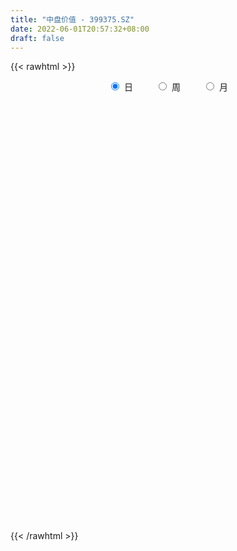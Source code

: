 ```yaml
---
title: "中盘价值 - 399375.SZ"
date: 2022-06-01T20:57:32+08:00
draft: false
---
```

{{< rawhtml >}}
    <div style="text-align: center">
        <label style="padding: 1rem;"><input style="margin-right: .5rem" type="radio" name="period" value="D" checked onclick="period_change(this)">日</label>
        <label style="padding: 1rem;"><input style="margin-right: .5rem" type="radio" name="period" value="W" onclick="period_change(this)">周</label>
        <label style="padding: 1rem;"><input style="margin-right: .5rem" type="radio" name="period" value="M" onclick="period_change(this)">月</label>
    </div>
    <div id="chart" style="height: 700px;"></div> 
    <script type="text/javascript">
        const D_v = [36816287.0,33458771.0,39020824.0,41300885.0,35016848.0,39614870.0,38886654.0,40519781.0,36982109.0,37190889.0,34657472.0,33507364.0,30598690.0,33900332.0,33171386.0,42793115.0,35422572.0,33186524.0,27896086.0,30446008.0,30537071.0,35417330.0,34316026.0,31539563.0,37344517.0,34320739.0,32203602.0,24887779.0,28246658.0,29581308.0,31350505.0,31631479.0,29483884.0,33882407.0,39389731.0,46550266.0,42313013.0,46465871.0,42126904.0,46341891.0,41672325.0,32493284.0,35085016.0,46828478.0,56421762.0,53826083.0,61646752.0,49484753.0,38600882.0,45674186.0,52190032.0,47384860.0,40574077.0,41877792.0,37111428.0,40172716.0,39529729.0,47840713.0,51222476.0,47226599.0,47897964.0,52361914.0,48847601.0,47176033.0,45677045.0,47887213.0,50465458.0,56336525.0,68765800.0,61714032.0,71525348.0,73168284.0,88684474.0,79388533.0,83578483.0,75113113.0,75223661.0,82482162.0,87501514.0,94598476.0,84875940.0,90907800.0,71243596.0,83919777.0,71756734.0,72532124.0,86025068.0,83605386.0,80847961.0,83404991.0,76062116.0,91869957.0,75602148.0,65949192.0,71368926.0,52586020.0,49824603.0,53835121.0,56189867.0,51983306.0,59272838.0,55828015.0,59956103.0,49039634.0,52196513.0,61646631.0,66232722.0,55645697.0,52690201.0,59915355.0,47957213.0,44247022.0,55645596.0,41322049.0,39434142.0,46382390.0,46960263.0,48444365.0,39177875.0,39754154.0,34843284.0,38150276.0,46140728.0,43840098.0,49014849.0,45084145.0,40577104.0,35588286.0,45397041.0,58497393.0,47194785.0,52942963.0,65364373.0,79440051.0,78465072.0,65871775.0,68721492.0,67302875.0,77592671.0,58987215.0,60060045.0,65259437.0,72395498.0,78046955.0,65472346.0,57851011.0,65684442.0,60044676.0,50091706.0,47505684.0,41294527.0,42803775.0,50628934.0,59863588.0,57264350.0,54598858.0,66087567.0,50200614.0,51742413.0,47652026.0,51206638.0,49087397.0,35971127.0,52589412.0,47549526.0,51164703.0,43887326.0,34199475.0,44411313.0,38859437.0,37802700.0,40355382.0,48043512.0,51009414.0,57764643.0,60733101.0,52895784.0,44878541.0,33398514.0,33339918.0,36546321.0,44266300.0,41600594.0,42217995.0,40068552.0,66118778.0,53267129.0,46492593.0,43911082.0,50134916.0,63825426.0,54674109.0,56156294.0,63102500.0,65338513.0,47719949.0,48570585.0,42818547.0,65013785.0,55251055.0,50012682.0,44645905.0,44147367.0,44397885.0,39799200.0,36647907.0,36282056.0,40712829.0,35710773.0,46387350.0,44962844.0,42250284.0,54467083.0,52601059.0,59233372.0,53637453.0,46835400.0,49893759.0,46642642.0,57522322.0,43378312.0,41234325.0,42688181.0,44239704.0,43178188.0,55945129.0,50278662.0,54010981.0,46188028.0,52633843.0,48795926.0,41930576.0,33185441.0,47066596.0,48625540.0,38847941.0,38220770.0,41381504.0,34106239.0,33167692.0,39267630.0,52230882.0,45091181.0,48807212.0,38771015.0,41936980.0,37502280.0,35355030.0,41163376.0,36943174.0]
const D_histogram = [0.0,-0.4496018234,4.3234451107,9.6650401558,13.6424583447,12.4555366769,11.0574063505,10.8664755913,9.3272353456,5.9640821233,3.2115718034,0.0406522841,-4.5917838921,-6.5745919537,-6.9404087699,-8.3277850437,-15.5069156455,-21.841262477,-25.4164818409,-28.1318097384,-29.1470785941,-24.7428910424,-17.5633209506,-11.0528548878,-1.6410333207,4.2600269951,5.0893677475,5.3602695599,1.9092656862,-2.0282371966,-4.2531484533,-3.1691776482,-1.522996892,-4.4522058199,-2.0456849518,0.530244005,8.1416196042,9.8092034503,13.2779351846,16.712410746,15.5673631254,11.3103325008,8.5339602143,10.5154364641,7.9405470325,-1.4291190429,-14.9273898779,-26.4271601769,-28.0822774287,-24.1007789261,-14.5013575842,-10.0817100369,-2.6313260272,-0.7499088073,1.1475217358,6.332467355,10.1742025568,17.221446643,23.7605181537,28.4856714397,28.8101443637,22.0114917694,20.4629597456,15.2625367446,11.708985934,11.7732296193,12.6020514287,17.8010084657,21.9490065677,26.2050674161,30.506042198,36.9650159987,38.0961509772,47.8319356844,51.3542167822,53.5639367984,59.4865780803,63.3726600928,66.4601936255,60.317934573,57.7304385123,41.0786010126,28.9138075374,11.8321154848,-3.6630984074,-11.2752214458,-15.7942736327,-30.4314865989,-54.0034615696,-58.422111561,-68.5435448443,-69.620921364,-70.8438208663,-70.5748920173,-74.9851501195,-75.5753241764,-72.2360859486,-67.2265890655,-57.0384462771,-46.0502880217,-37.4691430961,-29.6977309475,-27.9933274875,-23.3874332958,-19.411812795,-18.0934894423,-22.4879616757,-22.5416538821,-19.4228472119,-23.3016877558,-20.4314720344,-14.1425764648,-16.5604247433,-15.0839551258,-11.3205052795,-9.6442177769,-3.5379779993,0.9299076788,2.7586625176,2.2264924457,5.441712616,6.6181693449,12.6952797022,17.2685653984,21.188053902,23.487427722,24.4136784341,22.1220321674,19.869551172,18.7945050741,19.5363372715,20.1491334652,24.4615418595,26.8605381064,32.057884684,34.7460818257,36.0969845835,32.4885982163,30.9888062168,22.9546303106,18.7337645836,19.5666279654,18.130970821,9.7067908249,7.5154020877,4.1204553678,4.9220553692,0.391462306,-2.1274560327,-5.0988982982,-9.7774120383,-10.5431577499,-6.9744576108,-4.3230849627,-6.8271765788,-5.5810591669,-3.4120721449,-0.8156797362,-0.2124015482,1.0967642581,-2.6876660217,-10.2212157573,-13.0829482635,-10.903776077,-9.052207295,-7.9748598483,-10.8499449912,-13.9468577326,-28.2299073146,-31.7376397079,-38.1386131003,-42.6231372018,-33.2218157272,-18.834910309,-4.5427539047,7.6562715089,11.8855171425,7.9900384314,7.3780359075,8.6875667708,9.5668610639,14.9471393192,19.3812793419,17.4852401876,17.0693806043,10.2937434068,6.668954456,5.7032917942,6.4989170614,8.3691877583,12.0764537359,10.5718818353,4.4407997476,-13.6372868147,-31.7433413604,-36.5133972726,-33.7695060453,-37.9277798979,-59.4768670119,-59.0046239294,-50.8017760901,-36.0319069768,-22.2090733787,-8.7549802162,1.0764805082,6.8594562236,7.272833591,10.1715304828,11.3025448907,17.3652238926,20.8450199827,24.7804761736,29.8283903909,26.3363350126,27.6862846483,19.7313204437,17.2622565244,12.7199052936,14.6163920397,12.7449272335,6.9912125958,5.7048390873,-4.9261065873,-20.2621788456,-25.6152301802,-44.7154355548,-61.5836728426,-59.20736277,-52.836722543,-37.5085757867,-24.0917345666,-21.8159901807,-17.7981579545,-11.0033270437,-3.2102154394,1.8882596734,10.6666367292,16.3769051248,20.5618179426,20.8208513378,23.06149827,30.01205596,34.8524447054,27.4904597855,27.560258878,31.5901166951,32.214356057,31.8630773867,33.8716676013,32.5906977038]
const D_fast = [0.0,-0.5620022792,5.2919059326,13.0497610167,20.4377937917,22.3647562931,23.7309775544,26.2566656929,27.0492342836,25.1771015922,23.2274842232,20.0667277748,14.2863456256,10.6598895756,8.5589705669,5.0896480322,-5.966211481,-17.7608739318,-27.6902137558,-37.438494088,-45.7405325922,-47.5220678011,-44.733327947,-40.9860756061,-31.9845123692,-25.0184453047,-22.9167626153,-21.305793413,-24.2794808651,-28.7240430471,-32.012241417,-31.7205650241,-30.4551334909,-34.4973938738,-32.6022942436,-29.8938042855,-20.2470237852,-16.1271390766,-9.3389235462,-1.7263452982,1.0204478625,-0.4089996369,-1.0518818698,3.558453496,2.9687008226,-6.7582450136,-23.9883633181,-42.0949236613,-50.7706102702,-52.8143064992,-46.8402245533,-44.9410045153,-38.1484520124,-36.4545119943,-34.2702010172,-27.5021385592,-21.1168527182,-9.7642469714,2.7149540778,14.5615252238,22.0885342387,20.7927545867,24.3599624994,22.9751736845,22.3488693574,25.3564204475,29.3357551141,38.9849642675,48.6202140115,59.4275417139,71.3550270452,87.0552548456,97.7104275685,119.4041961967,135.7650314901,151.3657357059,172.1600215079,191.8892685435,211.5918504827,220.5290750733,232.3741886407,225.9920013942,221.0556598033,206.9319966219,190.5210081279,180.0900797281,171.622459133,149.3773745171,112.304534154,93.2803562723,66.0230367779,47.5404299172,28.6065751983,11.2317810431,-11.924764589,-31.4087696901,-46.1285529495,-57.9257033327,-61.9971721135,-62.5215858636,-63.307726712,-62.9607473003,-68.2546757122,-69.4956398444,-70.3729725424,-73.5780215503,-83.5944842027,-89.2835898795,-91.0204950124,-100.7247574952,-102.9624097824,-100.209158329,-106.7671127933,-109.0616319572,-108.1283084308,-108.8630753725,-103.6413300946,-98.9409674969,-96.4225470287,-96.3980939891,-91.8224456648,-88.9914465997,-79.7405163168,-70.850089271,-61.6335872919,-53.4623565414,-46.4326862208,-43.1938244457,-40.4789176481,-36.8553374774,-31.2294209621,-25.5793414022,-15.1515475429,-6.0374167695,7.1744009791,18.5491185772,28.9242674809,33.4380306677,39.6854402225,37.3899218939,37.8524973128,43.577017686,46.6741032468,40.676620957,40.3640827417,37.9992498638,40.0313637074,35.5986362207,32.5478538739,28.3016870338,21.1788202841,17.7772851351,19.6023708715,21.172972279,16.9620865181,16.8129391383,18.1289081241,20.5213805987,21.0715583996,22.6549152704,18.1985684852,8.1097148103,1.9772452382,1.4304734054,1.0189903638,0.1026228483,-5.4849485424,-12.0685757169,-33.4091021276,-44.8512444479,-60.7868711153,-75.9271795173,-74.8313119745,-65.1531341336,-51.9966662054,-37.8835729146,-30.6829479954,-32.5809170987,-31.3484106457,-27.8669880897,-24.5959785306,-15.4789154454,-6.1994555873,-3.7241846947,0.127300873,-4.0749004728,-6.0324508095,-5.5722905228,-3.1519359902,0.8106316463,7.5370110578,8.6754096161,3.6545274652,-17.8328808007,-43.8747706865,-57.7731759169,-63.4716612009,-77.1118800279,-113.530183895,-127.8090967948,-132.306692978,-126.5448006089,-118.2742353555,-107.008887247,-96.9083063956,-89.4104666243,-87.1788808591,-81.7373013466,-77.7806507161,-67.376665741,-58.6856146552,-48.555039421,-36.0500276059,-32.9579992311,-24.6864784333,-27.708612527,-25.8621123152,-27.2244872226,-21.6739024666,-20.3591354644,-24.3650469531,-24.2252106898,-36.0876830113,-56.489299981,-68.2461588606,-98.525223124,-130.7893786223,-143.2149092422,-150.053449651,-144.1024468414,-136.708539263,-139.8867924222,-140.3184996846,-136.2745005348,-129.2839427902,-123.7134027592,-112.268366521,-102.4638718442,-93.1385045408,-87.6742583111,-79.6682368114,-65.2146651314,-51.6611652097,-52.1505351832,-45.1906713712,-33.2632843803,-24.5854560042,-16.9709653277,-6.4944582128,0.3722463156]
const D_slow = [0.0,-0.1124004558,0.9684608218,3.3847208608,6.795335447,9.9092196162,12.6735712038,15.3901901017,17.721998938,19.2130194689,20.0159124197,20.0260754908,18.8781295177,17.2344815293,15.4993793368,13.4174330759,9.5407041645,4.0803885452,-2.273731915,-9.3066843496,-16.5934539981,-22.7791767587,-27.1700069964,-29.9332207183,-30.3434790485,-29.2784722997,-28.0061303628,-26.6660629729,-26.1887465513,-26.6958058505,-27.7590929638,-28.5513873758,-28.9321365988,-30.0451880538,-30.5566092918,-30.4240482905,-28.3886433895,-25.9363425269,-22.6168587308,-18.4387560443,-14.5469152629,-11.7193321377,-9.5858420841,-6.9569829681,-4.97184621,-5.3291259707,-9.0609734402,-15.6677634844,-22.6883328416,-28.7135275731,-32.3388669691,-34.8592944784,-35.5171259852,-35.704603187,-35.417722753,-33.8346059143,-31.2910552751,-26.9856936143,-21.0455640759,-13.924146216,-6.721610125,-1.2187371827,3.8970027537,7.7126369399,10.6398834234,13.5831908282,16.7337036854,21.1839558018,26.6712074437,33.2224742978,40.8489848472,50.0902388469,59.6142765912,71.5722605123,84.4108147079,97.8017989075,112.6734434276,128.5166084507,145.1316568571,160.2111405004,174.6437501284,184.9134003816,192.1418522659,195.0998811371,194.1841065353,191.3653011738,187.4167327657,179.8088611159,166.3079957236,151.7024678333,134.5665816222,117.1613512812,99.4503960646,81.8066730603,63.0603855305,44.1665544863,26.1075329992,9.3008857328,-4.9587258365,-16.4712978419,-25.8385836159,-33.2630163528,-40.2613482247,-46.1082065486,-50.9611597474,-55.484532108,-61.1065225269,-66.7419359974,-71.5976478004,-77.4230697394,-82.530937748,-86.0665818642,-90.20668805,-93.9776768314,-96.8078031513,-99.2188575956,-100.1033520954,-99.8708751757,-99.1812095463,-98.6245864348,-97.2641582808,-95.6096159446,-92.4357960191,-88.1186546695,-82.8216411939,-76.9497842634,-70.8463646549,-65.3158566131,-60.3484688201,-55.6498425515,-50.7657582337,-45.7284748674,-39.6130894025,-32.8979548759,-24.8834837049,-16.1969632485,-7.1727171026,0.9494324515,8.6966340057,14.4352915833,19.1187327292,24.0103897206,28.5431324258,30.969830132,32.848680654,33.8787944959,35.1093083382,35.2071739147,34.6753099066,33.400585332,30.9562323224,28.320442885,26.5768284823,25.4960572416,23.7892630969,22.3939983052,21.540980269,21.3370603349,21.2839599478,21.5581510124,20.8862345069,18.3309305676,15.0601935017,12.3342494825,10.0711976587,8.0774826967,5.3649964488,1.8782820157,-5.179194813,-13.1136047399,-22.648258015,-33.3040423155,-41.6094962473,-46.3182238245,-47.4539123007,-45.5398444235,-42.5684651379,-40.57095553,-38.7264465532,-36.5545548605,-34.1628395945,-30.4260547647,-25.5807349292,-21.2094248823,-16.9420797312,-14.3686438795,-12.7014052655,-11.275582317,-9.6508530516,-7.5585561121,-4.5394426781,-1.8964722192,-0.7862722823,-4.195593986,-12.1314293261,-21.2597786443,-29.7021551556,-39.1841001301,-54.053316883,-68.8044728654,-81.5049168879,-90.5128936321,-96.0651619768,-98.2539070308,-97.9847869038,-96.2699228479,-94.4517144501,-91.9088318294,-89.0831956068,-84.7418896336,-79.5306346379,-73.3355155946,-65.8784179968,-59.2943342437,-52.3727630816,-47.4399329707,-43.1243688396,-39.9443925162,-36.2902945063,-33.1040626979,-31.3562595489,-29.9300497771,-31.1615764239,-36.2271211354,-42.6309286804,-53.8097875691,-69.2057057798,-84.0075464722,-97.216727108,-106.5938710547,-112.6168046963,-118.0708022415,-122.5203417301,-125.2711734911,-126.0737273509,-125.6016624325,-122.9350032502,-118.840776969,-113.7003224834,-108.4951096489,-102.7297350814,-95.2267210914,-86.5136099151,-79.6409949687,-72.7509302492,-64.8534010754,-56.7998120612,-48.8340427145,-40.3661258142,-32.2184513882]
const D_data = [['2021-05-21', 5602.6358, 5587.5248, 5568.1172, 5616.6962],['2021-05-24', 5576.9463, 5580.4797, 5558.0309, 5606.0727],['2021-05-25', 5588.9342, 5659.302, 5559.672, 5665.0656],['2021-05-26', 5663.5801, 5699.8145, 5653.7051, 5716.2068],['2021-05-27', 5689.8393, 5718.0998, 5681.692, 5718.5789],['2021-05-28', 5737.7429, 5672.6143, 5653.3369, 5741.9105],['2021-05-31', 5670.1945, 5674.0103, 5643.3837, 5675.8821],['2021-06-01', 5664.5742, 5695.6435, 5601.7226, 5699.11],['2021-06-02', 5694.2704, 5684.524, 5667.4796, 5716.6161],['2021-06-03', 5684.6999, 5657.1355, 5655.9635, 5715.59],['2021-06-04', 5633.8614, 5654.6794, 5610.0641, 5683.9071],['2021-06-07', 5652.4284, 5637.5233, 5616.0304, 5658.0295],['2021-06-08', 5633.9409, 5598.9719, 5585.8048, 5645.4787],['2021-06-09', 5599.6207, 5612.3242, 5583.1829, 5642.5407],['2021-06-10', 5599.7088, 5623.1275, 5593.2311, 5647.6963],['2021-06-11', 5635.7637, 5601.4938, 5598.3485, 5638.9789],['2021-06-15', 5606.8691, 5497.7015, 5487.281, 5606.8691],['2021-06-16', 5489.4422, 5457.579, 5447.4938, 5504.7485],['2021-06-17', 5439.7676, 5446.4108, 5436.599, 5473.8529],['2021-06-18', 5425.1393, 5417.7737, 5387.3506, 5428.1663],['2021-06-21', 5405.2737, 5404.0954, 5388.1602, 5430.3021],['2021-06-22', 5411.2358, 5456.7661, 5399.343, 5460.2078],['2021-06-23', 5459.4336, 5502.4333, 5440.5536, 5503.2108],['2021-06-24', 5501.01, 5515.6279, 5475.0604, 5531.6614],['2021-06-25', 5524.2381, 5585.8104, 5514.587, 5595.3815],['2021-06-28', 5592.558, 5580.1576, 5562.1193, 5596.8978],['2021-06-29', 5571.7265, 5534.5129, 5531.1026, 5571.7265],['2021-06-30', 5546.3629, 5530.7922, 5508.0543, 5548.761],['2021-07-01', 5544.7619, 5474.6492, 5474.6492, 5551.2881],['2021-07-02', 5472.8649, 5444.6708, 5438.9917, 5487.3874],['2021-07-05', 5444.796, 5442.9994, 5409.0949, 5462.7666],['2021-07-06', 5455.3388, 5474.3774, 5429.7429, 5482.1015],['2021-07-07', 5432.2372, 5482.8443, 5422.1847, 5486.0904],['2021-07-08', 5490.9681, 5415.3926, 5414.4716, 5499.1649],['2021-07-09', 5390.6579, 5473.9216, 5377.6163, 5479.3188],['2021-07-12', 5522.023, 5484.6044, 5472.9594, 5536.2603],['2021-07-13', 5494.6318, 5574.6619, 5486.8892, 5577.424],['2021-07-14', 5586.1393, 5528.67, 5528.1963, 5586.1393],['2021-07-15', 5518.0786, 5570.9981, 5492.5097, 5573.9771],['2021-07-16', 5574.4063, 5598.4231, 5563.3293, 5635.6747],['2021-07-19', 5603.0932, 5557.8431, 5538.8117, 5610.8834],['2021-07-20', 5502.3597, 5513.0923, 5475.486, 5514.6506],['2021-07-21', 5531.5546, 5519.0141, 5498.4593, 5548.4394],['2021-07-22', 5520.2385, 5582.9717, 5520.2385, 5586.5107],['2021-07-23', 5566.6467, 5530.807, 5520.873, 5593.8527],['2021-07-26', 5525.5592, 5415.0891, 5365.3902, 5531.2975],['2021-07-27', 5434.0245, 5293.6643, 5291.2826, 5476.498],['2021-07-28', 5252.761, 5232.4831, 5168.53, 5274.6143],['2021-07-29', 5293.419, 5295.5459, 5257.5901, 5303.4915],['2021-07-30', 5286.8158, 5347.8814, 5273.9852, 5353.9334],['2021-08-02', 5329.9006, 5435.2979, 5281.8136, 5441.1987],['2021-08-03', 5414.5801, 5393.7405, 5378.4022, 5440.2955],['2021-08-04', 5396.8979, 5453.8168, 5386.5779, 5454.0797],['2021-08-05', 5444.8319, 5402.8892, 5384.6045, 5455.187],['2021-08-06', 5398.8906, 5408.4264, 5362.3821, 5410.7715],['2021-08-09', 5391.8963, 5466.9201, 5384.7403, 5473.5085],['2021-08-10', 5461.6314, 5476.5633, 5437.5156, 5477.3523],['2021-08-11', 5491.9831, 5553.147, 5491.9831, 5558.2388],['2021-08-12', 5546.7993, 5596.689, 5532.7583, 5602.3392],['2021-08-13', 5596.2609, 5623.0185, 5576.6191, 5640.7282],['2021-08-16', 5647.8475, 5603.1049, 5595.1171, 5665.7475],['2021-08-17', 5591.0215, 5516.0909, 5500.061, 5646.0166],['2021-08-18', 5509.539, 5576.5052, 5485.7155, 5576.6068],['2021-08-19', 5548.6375, 5527.5908, 5485.0265, 5551.6951],['2021-08-20', 5502.8005, 5536.6224, 5467.6426, 5536.6655],['2021-08-23', 5556.4385, 5583.6681, 5549.7529, 5588.3832],['2021-08-24', 5587.8016, 5607.6358, 5581.2522, 5624.4538],['2021-08-25', 5614.1101, 5693.7036, 5587.9612, 5694.7973],['2021-08-26', 5694.5897, 5725.2886, 5688.4845, 5759.3959],['2021-08-27', 5707.0591, 5773.08, 5702.9966, 5777.1639],['2021-08-30', 5797.6624, 5824.9458, 5774.723, 5839.0107],['2021-08-31', 5809.9379, 5914.808, 5790.9756, 5914.808],['2021-09-01', 5929.1322, 5906.616, 5821.7404, 5988.7505],['2021-09-02', 5906.0141, 6087.8725, 5905.1616, 6090.5618],['2021-09-03', 6142.8407, 6096.9612, 6060.9914, 6193.4159],['2021-09-06', 6136.5528, 6151.2354, 6078.8163, 6206.2823],['2021-09-07', 6163.6716, 6280.3091, 6153.9165, 6284.6227],['2021-09-08', 6271.9559, 6347.994, 6264.7874, 6367.3134],['2021-09-09', 6336.4386, 6428.6233, 6316.3512, 6430.6918],['2021-09-10', 6430.434, 6377.3777, 6374.0725, 6496.4659],['2021-09-13', 6397.2898, 6469.5925, 6384.8755, 6472.3704],['2021-09-14', 6440.777, 6306.4476, 6289.9146, 6440.777],['2021-09-15', 6272.9534, 6339.5338, 6250.7676, 6384.0997],['2021-09-16', 6383.175, 6242.5449, 6230.2482, 6422.0918],['2021-09-17', 6217.909, 6205.0977, 6094.9117, 6297.9006],['2021-09-22', 6106.5309, 6262.7352, 6101.8329, 6266.7129],['2021-09-23', 6342.0618, 6284.7613, 6258.5181, 6398.2338],['2021-09-24', 6274.1052, 6113.5849, 6105.1172, 6275.2298],['2021-09-27', 6121.9327, 5888.6685, 5859.5232, 6132.4978],['2021-09-28', 5903.489, 6030.3386, 5903.489, 6048.9828],['2021-09-29', 5979.4956, 5888.819, 5864.1052, 6015.0769],['2021-09-30', 5914.9165, 5934.264, 5872.7849, 5952.8917],['2021-10-08', 6005.9214, 5885.2317, 5851.7787, 6011.389],['2021-10-11', 5887.4588, 5857.4704, 5831.7765, 5894.5034],['2021-10-12', 5838.8478, 5739.4364, 5665.5395, 5852.0891],['2021-10-13', 5735.3876, 5720.9173, 5646.1792, 5735.8055],['2021-10-14', 5707.8182, 5723.2681, 5671.6336, 5766.4586],['2021-10-15', 5719.7589, 5713.3619, 5678.4959, 5730.1489],['2021-10-18', 5723.7668, 5769.9129, 5692.3311, 5774.6096],['2021-10-19', 5750.894, 5794.4699, 5736.5892, 5803.5061],['2021-10-20', 5749.3123, 5780.8339, 5727.7776, 5811.9574],['2021-10-21', 5787.1509, 5783.8606, 5759.3373, 5826.0086],['2021-10-22', 5770.5974, 5705.0952, 5699.0542, 5801.9938],['2021-10-25', 5705.4807, 5731.7821, 5672.5429, 5740.0181],['2021-10-26', 5735.5327, 5723.0442, 5705.1966, 5784.1559],['2021-10-27', 5715.9346, 5681.43, 5644.7125, 5718.884],['2021-10-28', 5654.5566, 5576.8335, 5547.7731, 5655.0165],['2021-10-29', 5576.4881, 5591.9504, 5510.6217, 5592.1802],['2021-11-01', 5572.165, 5613.2974, 5554.4622, 5643.136],['2021-11-02', 5614.4936, 5495.7035, 5449.9801, 5615.0535],['2021-11-03', 5497.8824, 5548.5734, 5495.0748, 5574.5396],['2021-11-04', 5551.8829, 5590.3554, 5539.294, 5590.3554],['2021-11-05', 5581.0745, 5466.7903, 5466.5579, 5581.0745],['2021-11-08', 5464.1206, 5487.1829, 5452.6366, 5506.1944],['2021-11-09', 5510.4712, 5505.838, 5480.7691, 5540.0465],['2021-11-10', 5481.1208, 5472.0137, 5388.4346, 5481.1208],['2021-11-11', 5459.1898, 5529.1366, 5448.7179, 5531.0145],['2021-11-12', 5529.123, 5521.9681, 5503.882, 5545.2121],['2021-11-15', 5516.3855, 5493.2396, 5471.6458, 5518.4266],['2021-11-16', 5492.9099, 5455.037, 5449.5374, 5509.6688],['2021-11-17', 5443.9871, 5498.3847, 5436.5405, 5501.1964],['2021-11-18', 5495.2214, 5475.8164, 5473.7476, 5510.3663],['2021-11-19', 5469.5036, 5551.2659, 5445.1404, 5554.0853],['2021-11-22', 5552.7683, 5560.4649, 5546.1986, 5573.6922],['2021-11-23', 5561.4258, 5578.5622, 5547.3843, 5613.4352],['2021-11-24', 5578.394, 5581.6704, 5540.4893, 5589.1646],['2021-11-25', 5577.4742, 5581.9017, 5557.8041, 5593.5364],['2021-11-26', 5560.5888, 5546.8285, 5534.8059, 5572.3664],['2021-11-29', 5478.6665, 5542.881, 5471.6153, 5548.4285],['2021-11-30', 5574.6889, 5555.8582, 5526.6379, 5609.8457],['2021-12-01', 5537.2962, 5585.5293, 5525.747, 5587.0171],['2021-12-02', 5574.8059, 5596.6412, 5566.9141, 5619.6046],['2021-12-03', 5597.9238, 5668.215, 5563.0365, 5670.0267],['2021-12-06', 5686.7375, 5677.8868, 5674.7037, 5757.7861],['2021-12-07', 5718.6366, 5753.1301, 5666.1437, 5753.4828],['2021-12-08', 5762.2232, 5766.9863, 5724.3637, 5768.8919],['2021-12-09', 5760.6571, 5787.9801, 5748.6799, 5800.7159],['2021-12-10', 5765.8462, 5746.7966, 5740.0543, 5786.7487],['2021-12-13', 5765.8134, 5785.5576, 5765.8134, 5825.7307],['2021-12-14', 5767.5719, 5701.0925, 5694.2182, 5768.1505],['2021-12-15', 5695.364, 5734.7779, 5684.5895, 5763.1048],['2021-12-16', 5744.6527, 5807.4032, 5744.3025, 5807.4232],['2021-12-17', 5811.0249, 5796.2297, 5792.7906, 5847.9923],['2021-12-20', 5785.8738, 5697.2969, 5690.1296, 5801.885],['2021-12-21', 5688.9683, 5758.0938, 5684.4877, 5763.6909],['2021-12-22', 5768.8626, 5737.2848, 5719.0988, 5770.2441],['2021-12-23', 5739.8313, 5791.4133, 5730.879, 5798.1765],['2021-12-24', 5786.6016, 5721.6064, 5714.0385, 5786.9654],['2021-12-27', 5716.4589, 5731.9839, 5714.6578, 5775.3075],['2021-12-28', 5734.8966, 5713.3679, 5673.8917, 5737.5268],['2021-12-29', 5705.3858, 5669.8242, 5668.0691, 5708.5178],['2021-12-30', 5668.1447, 5700.1658, 5663.219, 5711.6321],['2021-12-31', 5708.2844, 5758.9921, 5708.2844, 5765.0694],['2022-01-04', 5783.377, 5763.5561, 5741.6431, 5789.9267],['2022-01-05', 5758.0486, 5698.3688, 5669.0815, 5758.0486],['2022-01-06', 5676.8632, 5740.2792, 5673.0312, 5748.9676],['2022-01-07', 5739.6775, 5760.6425, 5739.5774, 5806.5413],['2022-01-10', 5761.4075, 5780.299, 5738.5918, 5791.3619],['2022-01-11', 5774.8064, 5766.63, 5753.6991, 5818.5056],['2022-01-12', 5780.8821, 5784.0852, 5736.5515, 5786.9308],['2022-01-13', 5780.5735, 5715.9073, 5712.3397, 5791.3742],['2022-01-14', 5690.8817, 5635.8038, 5628.9911, 5690.8817],['2022-01-17', 5634.0173, 5659.1744, 5628.041, 5665.5611],['2022-01-18', 5655.726, 5712.8323, 5642.9562, 5749.2128],['2022-01-19', 5705.2599, 5713.2485, 5684.4087, 5757.3962],['2022-01-20', 5716.4433, 5705.9481, 5674.6835, 5749.2042],['2022-01-21', 5686.908, 5644.9186, 5634.4281, 5692.0963],['2022-01-24', 5612.7667, 5616.4825, 5570.0461, 5640.28],['2022-01-25', 5592.6928, 5411.9003, 5411.0004, 5600.7467],['2022-01-26', 5428.0725, 5473.2866, 5425.7711, 5497.7643],['2022-01-27', 5465.9059, 5379.493, 5376.8587, 5486.018],['2022-01-28', 5409.4063, 5337.5252, 5279.2118, 5416.8112],['2022-02-07', 5404.4192, 5489.1154, 5404.4192, 5498.8108],['2022-02-08', 5498.2749, 5588.9851, 5466.5128, 5589.0089],['2022-02-09', 5585.1636, 5649.5497, 5570.1862, 5655.8793],['2022-02-10', 5647.7648, 5689.824, 5631.3643, 5696.6895],['2022-02-11', 5665.7765, 5636.0663, 5627.725, 5718.7187],['2022-02-14', 5606.6726, 5537.1702, 5516.5098, 5617.6508],['2022-02-15', 5540.0379, 5566.6069, 5517.3645, 5568.0266],['2022-02-16', 5582.0423, 5593.6657, 5576.5196, 5615.2795],['2022-02-17', 5598.5378, 5596.4966, 5574.8384, 5612.837],['2022-02-18', 5571.6123, 5675.1458, 5560.392, 5676.422],['2022-02-21', 5677.5932, 5699.7166, 5650.7891, 5705.0217],['2022-02-22', 5665.7864, 5638.7227, 5599.87, 5680.0318],['2022-02-23', 5635.9983, 5662.1611, 5623.9692, 5665.0233],['2022-02-24', 5638.7033, 5571.6746, 5518.7452, 5676.4389],['2022-02-25', 5587.6177, 5587.8248, 5571.9924, 5646.7374],['2022-02-28', 5594.6148, 5611.9574, 5543.7145, 5612.2067],['2022-03-01', 5622.0077, 5636.9828, 5598.946, 5659.0201],['2022-03-02', 5631.6957, 5662.4348, 5617.0303, 5665.3209],['2022-03-03', 5686.1942, 5707.9525, 5682.0053, 5724.4991],['2022-03-04', 5682.6358, 5657.2372, 5633.3308, 5717.351],['2022-03-07', 5677.3715, 5584.3555, 5562.3532, 5679.1809],['2022-03-08', 5554.1491, 5364.8298, 5342.8068, 5556.5274],['2022-03-09', 5372.3835, 5246.8656, 5059.4288, 5384.1865],['2022-03-10', 5316.0356, 5322.1399, 5269.0624, 5373.1078],['2022-03-11', 5278.9942, 5378.9542, 5207.399, 5382.2825],['2022-03-14', 5327.82, 5254.8642, 5254.8642, 5414.2617],['2022-03-15', 5209.2226, 4921.2852, 4920.8395, 5209.2226],['2022-03-16', 5002.5109, 5083.75, 4833.1208, 5103.5744],['2022-03-17', 5149.7586, 5149.3503, 5122.6081, 5225.4963],['2022-03-18', 5147.3633, 5246.8516, 5138.8803, 5258.9753],['2022-03-21', 5268.7533, 5275.8612, 5224.0449, 5299.2288],['2022-03-22', 5259.0384, 5318.9553, 5254.4964, 5350.4438],['2022-03-23', 5317.8243, 5319.6445, 5292.579, 5342.9805],['2022-03-24', 5299.3713, 5300.5891, 5276.11, 5331.5857],['2022-03-25', 5301.0315, 5242.1512, 5242.1512, 5325.7017],['2022-03-28', 5210.615, 5275.9938, 5161.6397, 5309.6615],['2022-03-29', 5271.5833, 5260.4724, 5242.8904, 5294.0456],['2022-03-30', 5265.9272, 5340.9223, 5265.6077, 5343.4524],['2022-03-31', 5327.5994, 5338.0636, 5319.4441, 5380.2048],['2022-04-01', 5299.2844, 5371.3154, 5290.6046, 5371.5133],['2022-04-06', 5370.0395, 5421.6415, 5333.0488, 5424.7345],['2022-04-07', 5393.8588, 5332.4352, 5331.4938, 5431.574],['2022-04-08', 5340.8919, 5401.0482, 5275.0068, 5401.7906],['2022-04-11', 5383.5184, 5278.3988, 5256.1262, 5383.5184],['2022-04-12', 5262.7525, 5327.2693, 5211.9915, 5336.2447],['2022-04-13', 5300.6533, 5288.3611, 5263.9305, 5362.0791],['2022-04-14', 5310.4006, 5367.4329, 5300.0133, 5393.3399],['2022-04-15', 5353.5251, 5326.3035, 5308.0089, 5387.0071],['2022-04-18', 5269.3241, 5260.2652, 5225.5568, 5283.3991],['2022-04-19', 5252.2849, 5297.8812, 5248.2437, 5312.1091],['2022-04-20', 5276.2888, 5144.3425, 5133.4183, 5282.6354],['2022-04-21', 5134.3566, 4999.9447, 4984.8946, 5149.4794],['2022-04-22', 4973.8475, 5044.8672, 4942.6783, 5069.6138],['2022-04-25', 4963.9677, 4771.0172, 4771.0172, 4975.2657],['2022-04-26', 4774.7234, 4649.8716, 4637.3492, 4805.8128],['2022-04-27', 4600.3781, 4792.3046, 4585.8582, 4795.6538],['2022-04-28', 4764.3103, 4808.1558, 4728.925, 4848.3436],['2022-04-29', 4817.6256, 4928.4839, 4799.7993, 4933.4804],['2022-05-05', 4905.6611, 4942.1384, 4898.9682, 4969.4438],['2022-05-06', 4835.3029, 4810.1482, 4795.6692, 4873.4933],['2022-05-09', 4788.9722, 4815.9676, 4774.698, 4834.4915],['2022-05-10', 4747.2719, 4850.8565, 4717.1762, 4860.189],['2022-05-11', 4847.1864, 4879.3025, 4846.6903, 4956.5677],['2022-05-12', 4865.8321, 4862.0068, 4817.3687, 4912.3716],['2022-05-13', 4876.049, 4933.0945, 4876.049, 4933.2614],['2022-05-16', 4958.3057, 4927.5559, 4905.6426, 4964.7597],['2022-05-17', 4923.8759, 4933.5242, 4867.4562, 4933.5242],['2022-05-18', 4929.4567, 4897.1285, 4885.7299, 4934.8534],['2022-05-19', 4823.7166, 4931.2981, 4814.5967, 4931.4003],['2022-05-20', 4943.7084, 5022.4722, 4943.7084, 5023.0912],['2022-05-23', 5022.0758, 5041.1039, 5003.6804, 5045.617],['2022-05-24', 5040.1375, 4894.4744, 4894.4744, 5059.7016],['2022-05-25', 4888.7077, 4979.0775, 4881.2088, 4979.0775],['2022-05-26', 4984.6258, 5053.7842, 4949.852, 5067.2408],['2022-05-27', 5058.7701, 5040.6711, 5003.7663, 5069.0961],['2022-05-30', 5051.0135, 5047.3833, 5002.5707, 5053.3302],['2022-05-31', 5056.3135, 5101.5042, 5030.3951, 5102.0314],['2022-06-01', 5078.9185, 5083.7612, 5042.6005, 5096.9577]]
const W_v = [179015286.0,167389823.0,205090808.0,217501554.0,153125337.0,123063360.0,160874725.0,149008626.0,181514311.0,137841002.0,102821915.0,122022434.0,106039553.0,93799095.0,102911028.0,105845263.0,124620583.0,111046827.0,98683687.0,88210665.0,78796359.0,81557996.0,110918423.0,117238531.0,138247879.0,148479336.0,134943585.0,157830440.0,159127640.0,53474155.0,39442614.0,100176239.0,96453328.0,91528928.0,95261667.0,94604566.0,51228715.0,88607002.0,79705781.0,73289597.0,48864331.0,80001199.0,74087482.0,89457656.0,79544968.0,70717273.0,67726572.0,85330156.0,75127850.0,96885613.0,85108303.0,79240028.0,128678420.0,106191693.0,103674703.0,86055145.0,72795002.0,79758148.0,69534775.0,67775705.0,85287890.0,71369464.0,97950504.0,86899900.0,118804202.0,131635172.0,104782385.0,140723008.0,117050107.0,79657874.0,87666490.0,80551723.0,70631955.0,71773043.0,54842934.0,111433011.0,122851197.0,112445079.0,100849845.0,144427043.0,187698569.0,307863120.0,376319753.0,265945643.0,263207511.0,215488111.0,258857211.0,276858366.0,232530124.0,213308244.0,65617686.0,171496279.0,126987530.0,103174076.0,100778468.0,76124752.0,113554797.0,104028688.0,93765371.0,99884202.0,79253906.0,93407868.0,77349765.0,83410736.0,85985702.0,69767255.0,85077774.0,97247321.0,120668342.0,87327656.0,90589800.0,79805706.0,12912301.0,66469010.0,98414563.0,69565084.0,96026991.0,118288011.0,89000623.0,95331110.0,119849466.0,76818325.0,109453685.0,127300772.0,107979523.0,122411952.0,153906573.0,114132749.0,97875587.0,154823947.0,143770741.0,172153726.0,230936859.0,231342723.0,204130316.0,172681828.0,137925224.0,112519059.0,96336175.0,105303922.0,126311804.0,94818937.0,77572667.0,114723824.0,107389958.0,97098819.0,112251640.0,112687694.0,110081944.0,62131205.0,169099384.0,349810318.0,281695729.0,250883921.0,181846404.0,227973839.0,205969269.0,215867575.0,168521814.0,164177541.0,174930861.0,129867595.0,124310743.0,53046933.0,25187512.0,115219901.0,100631865.0,105097299.0,138592451.0,178590634.0,185595505.0,197276377.0,224060714.0,144961369.0,150728552.0,171044503.0,151917299.0,248083176.0,233384316.0,202935536.0,202708094.0,208999591.0,119870970.0,111146738.0,304212426.0,264073348.0,273389755.0,229709972.0,246137375.0,201088038.0,170166513.0,186450867.0,169162831.0,178320353.0,97598777.0,229760493.0,186582064.0,188412198.0,188236905.0,173970887.0,126951190.0,169154507.0,149240086.0,165738006.0,223797945.0,212500865.0,249232656.0,219138189.0,225992233.0,241960557.0,285169028.0,396345122.0,414918926.0,402703847.0,242162578.0,332185025.0,75602148.0,293563862.0,283230129.0,284761197.0,260455387.0,222543209.0,198066317.0,214104482.0,269396555.0,359801265.0,334294866.0,327099430.0,232324626.0,237814363.0,249889088.0,231162094.0,195628307.0,270446454.0,192429594.0,243273048.0,259038126.0,280887841.0,257741974.0,201274415.0,210024080.0,166301514.0,254531576.0,214718710.0,259056643.0,90726502.0,205946288.0,200153947.0,212108668.0,113461580.0]
const W_histogram = [0.0,1.6387929345,4.4847804594,-3.4516584115,0.7619601389,2.2703492968,11.8488754739,14.8375785232,18.2189965383,17.0783555328,13.4660522068,15.2282851456,9.8799098339,9.4824274076,-3.5862508892,-3.2352665367,-11.8886357912,-17.0003542496,-17.982142115,-23.9467234251,-25.8453685615,-21.8921093002,-12.6106046699,7.6215686206,19.9429314889,27.3837538589,39.6036337667,29.0640541899,-17.8396404458,-35.6271382136,-35.4225983162,-33.3247740004,-21.665971383,-17.4717564714,-34.4769125126,-33.4834304014,-37.4472405208,-35.7639853186,-44.6350893664,-46.3397375994,-40.214789944,-27.9076112615,-14.5036958632,-10.2094296078,-16.4524283293,-21.542703335,-28.5416770294,-45.9518672877,-57.9612997383,-77.0043325461,-70.2285482853,-62.5639494281,-43.7921774889,-41.5628793493,-30.8208693528,-34.5707695554,-30.3907325057,-26.0923587615,-24.0385608494,-26.38517398,-14.779090041,-3.0369676894,-19.6288580623,-35.938948692,-32.6975608884,-15.8390503257,-7.1990412647,14.1870549072,13.5166402839,14.7658811076,19.5223776075,21.9007797798,17.6402787732,14.7147459036,17.7364630575,25.6172521176,37.8221806049,42.7295628967,47.2009206656,59.3788974815,79.0254679697,108.6266856844,124.1118539271,134.9953348119,150.155370868,147.834121618,161.6756182414,156.9469739522,146.6447426402,105.6619746815,72.7443857781,31.013291232,-4.712332701,-33.1678326412,-45.7868178709,-62.9489292007,-65.2683834087,-52.6578370725,-46.4575129107,-37.2079083861,-40.5052615728,-38.1959006531,-35.7811763629,-40.343478068,-54.1431389331,-56.70641377,-48.2703607601,-43.5743266691,-25.113407017,-7.4298745231,-0.4591042888,-5.2608309945,-9.7571694685,-2.2727409496,-3.7246684238,-3.0903201093,-3.4025086593,-2.574983004,-11.584271709,-11.5147356554,-8.0297260632,-2.4274238704,7.1708111739,18.576669049,27.6285223162,44.6438007352,52.8766935414,52.1869477798,32.6169440093,-0.7132416637,-10.734255624,-5.4384445183,-13.4311811454,2.1528177193,-3.424636023,-16.997396876,-24.5178586042,-32.5274582522,-30.8173931203,-24.9291907585,-22.9731732978,-17.9639931616,-9.063875166,-5.2999899394,-11.7033639305,-14.6933875378,-9.3345526015,-6.3699716855,2.2365956807,5.2718623716,26.4986625508,61.949435021,71.2779127405,73.5376926669,80.028219661,86.2083455225,84.9106057388,82.5939630649,76.5755889348,63.370601165,39.8617095015,33.9480680443,11.2547841761,-9.6942993917,-17.6961676797,-16.6823027704,-22.0839217607,-36.4582124634,-34.9753276044,-30.0005857532,-13.9862190678,-3.0433696137,6.8655429595,-0.3706703348,-3.4485985863,-10.1684182677,-10.1003912762,3.4953722521,4.841738206,10.4668458394,-1.5671142413,-9.8890347215,6.5942224528,27.2931949947,25.3965257421,20.406402298,15.9555247442,7.5313596206,-3.2559025821,-8.3423100007,-10.6363692798,-14.4456242943,-14.869303782,-18.2846368267,-14.7932991735,-14.9981388991,-19.2050821611,-16.2667365235,-15.5415965058,-18.4558588116,-31.7867997432,-28.4271373265,-34.4483651149,-35.0812783783,-26.1450876466,-23.8805242666,-33.2206741748,-33.7313659228,-18.7733463996,-14.0695379376,4.596384488,36.6036847817,72.4379838726,79.7373446302,73.7415507809,53.9551412984,34.7540167791,9.0078784982,-9.0706556403,-28.0679788842,-47.3481260381,-54.1781851342,-54.3748453465,-52.4324807766,-41.1019472931,-27.1190857677,-14.0051804082,-10.0084415182,-4.76471763,-1.2839759807,-7.1600160924,-10.0277554534,-31.0355771683,-23.571925768,-15.1586715182,-14.623296226,-9.0179992216,-22.6973667438,-38.3662698217,-46.2428301924,-40.1740760031,-31.9367177484,-29.3666561414,-43.6071156488,-57.0048893946,-69.1668225251,-64.360907328,-51.1673856399,-37.8341448139,-23.4375513524]
const W_fast = [0.0,2.0484911681,6.0156738078,-2.7836796659,1.6204289192,3.6964054013,16.2371504468,22.935248127,30.8714152766,34.0003631543,33.75457288,39.3238771053,36.445479252,38.4186036775,24.4533626585,23.9955303768,12.3700021746,3.0081951537,-2.4691282404,-14.4203904068,-22.7803776836,-24.3001457474,-18.1712922845,3.9662731611,21.2733689016,35.5601297364,57.6809180858,54.4073520566,3.0437473094,-23.6505350118,-32.3016446934,-38.5350138777,-32.2927041061,-32.4664283124,-58.0908124818,-65.4681879708,-78.7938082204,-86.0515493479,-106.0814257373,-119.3710083702,-123.2997582008,-117.9694823336,-108.1914909011,-106.4495820477,-116.8056878515,-127.2816386909,-141.4160316427,-170.314188723,-196.8139461081,-235.1080620524,-245.889414863,-253.8658033628,-246.0420757959,-254.2034974936,-251.1667048352,-263.5592974267,-266.9769435034,-269.2016594496,-273.1575017498,-282.1004083754,-274.1890969467,-263.2062165174,-284.705321406,-310.0001492086,-314.9331516271,-302.0344036458,-295.194154901,-270.2612950023,-267.5525495547,-262.611838454,-252.9747475523,-245.121150435,-244.9715817483,-244.218428142,-236.7625952238,-222.4774931343,-200.8170194957,-185.2272464798,-168.9556585444,-141.9329573581,-102.5300198776,-45.7721307418,0.7410009827,45.3733155705,98.0721943436,132.7094754981,186.9698766818,221.4779758807,247.8369302288,233.2696559404,218.5381634816,184.5603917434,147.6566846352,110.9092265347,86.8435368372,53.9441932072,35.3076431472,34.7537302152,29.3396761493,29.2873035774,15.8636349974,8.6240207539,2.0934509533,-12.5547202688,-39.8901658671,-56.6300441465,-60.2615813267,-66.4591289029,-54.276561005,-38.4504971419,-31.5945029798,-37.7114374342,-44.6470682753,-37.7308249938,-40.1139195739,-40.2521512868,-41.4149670016,-41.2311870973,-53.1365437295,-55.9456915897,-54.4681135134,-49.4726672882,-38.0817294504,-22.031704313,-6.0727204668,22.103508136,43.5555743275,55.9125655108,44.4967977427,10.9883016538,-1.7162762125,2.2199237636,-9.1306081499,6.9915951447,0.5579823967,-17.2641276754,-30.9140540547,-47.0555182657,-53.0498014138,-53.3938967416,-57.1811726054,-56.6629907596,-50.0288415555,-47.5899538137,-56.9191687874,-63.5825392792,-60.5573424933,-59.1852544986,-50.0195382123,-45.6663059285,-17.8148401115,33.1232911138,60.2712470185,80.9154501116,107.4130320209,135.1452442631,155.0751559141,173.4070040064,186.53252711,189.1701896314,175.6267253434,178.2001008972,158.3205130731,134.9478546573,122.5219444494,119.365233666,108.4426342356,84.953790417,77.6928433749,75.1674387878,87.6852507063,97.8672577569,109.49255607,102.1636751919,98.2235972939,88.9616730456,86.5046022181,100.9742088094,103.5310093148,111.772828408,99.347089767,88.5529106064,106.6847233939,134.2069946845,138.6594568674,138.7709339979,138.3089376301,131.7676124116,120.1663745634,112.9943896446,108.0412380456,100.6205769576,96.4795715244,88.493079273,88.2860921328,84.3317176824,75.3235038802,74.1951653869,71.0349062781,63.5066792694,42.229038402,38.4819164871,23.84859742,14.445364562,16.845283382,13.1397156953,-4.5056027566,-13.4491359852,-3.184453062,-1.9980290843,17.8169894632,58.9752109524,112.9190060115,140.1527029266,152.5922967726,146.2946726146,135.7820522901,112.2878836337,91.9416855851,65.9273676202,34.8101889568,14.4355835772,0.6452120282,-10.520543596,-9.4654969358,-2.2624068524,7.3502034051,8.8448319156,12.8973763962,16.0571240504,8.3910799156,3.0164016913,-25.7503143157,-24.1796443575,-19.5560579872,-22.6765067515,-19.3257095525,-38.6794187606,-63.939889294,-83.3771572128,-87.3519220242,-87.0987432067,-91.870345635,-117.0125840546,-144.661580149,-174.1152189108,-185.3995305457,-184.9978552677,-181.1231506451,-172.5859450217]
const W_slow = [0.0,0.4096982336,1.5308933485,0.6679787456,0.8584687803,1.4260561045,4.388274973,8.0976696038,12.6524187383,16.9220076215,20.2885206732,24.0955919596,26.5655694181,28.93617627,28.0396135477,27.2307969135,24.2586379657,20.0085494033,15.5130138746,9.5263330183,3.0649908779,-2.4080364471,-5.5606876146,-3.6552954595,1.3304374128,8.1763758775,18.0772843191,25.3432978666,20.8833877552,11.9766032018,3.1209536227,-5.2102398774,-10.6267327231,-14.994671841,-23.6138999691,-31.9847575695,-41.3465676997,-50.2875640293,-61.4463363709,-73.0312707708,-83.0849682568,-90.0618710721,-93.6877950379,-96.2401524399,-100.3532595222,-105.738935356,-112.8743546133,-124.3623214352,-138.8526463698,-158.1037295063,-175.6608665777,-191.3018539347,-202.2498983069,-212.6406181443,-220.3458354825,-228.9885278713,-236.5862109977,-243.1093006881,-249.1189409004,-255.7152343954,-259.4100069057,-260.169248828,-265.0764633436,-274.0612005166,-282.2355907387,-286.1953533201,-287.9951136363,-284.4483499095,-281.0691898385,-277.3777195616,-272.4971251598,-267.0219302148,-262.6118605215,-258.9331740456,-254.4990582813,-248.0947452519,-238.6392001006,-227.9568093765,-216.1565792101,-201.3118548397,-181.5554878473,-154.3988164262,-123.3708529444,-89.6220192414,-52.0831765244,-15.1246461199,25.2942584404,64.5310019285,101.1921875885,127.6076812589,145.7937777035,153.5471005114,152.3690173362,144.0770591759,132.6303547082,116.893122408,100.5760265558,87.4115672877,75.79718906,66.4952119635,56.3688965703,46.819921407,37.8746273163,27.7887577993,14.252973066,0.0763696235,-11.9912205665,-22.8848022338,-29.163153988,-31.0206226188,-31.135398691,-32.4506064396,-34.8898988068,-35.4580840442,-36.3892511501,-37.1618311774,-38.0124583423,-38.6562040933,-41.5522720205,-44.4309559344,-46.4383874502,-47.0452434178,-45.2525406243,-40.608373362,-33.701242783,-22.5402925992,-9.3211192139,3.7256177311,11.8798537334,11.7015433175,9.0179794115,7.6583682819,4.3005729955,4.8387774254,3.9826184196,-0.2667307994,-6.3961954504,-14.5280600135,-22.2324082935,-28.4647059832,-34.2079993076,-38.698997598,-40.9649663895,-42.2899638743,-45.215804857,-48.8891517414,-51.2227898918,-52.8152828132,-52.256133893,-50.9381683001,-44.3135026624,-28.8261439071,-11.006665722,7.3777574447,27.38481236,48.9368987406,70.1645501753,90.8130409415,109.9569381752,125.7995884665,135.7650158418,144.2520328529,147.0657288969,144.642154049,140.2181121291,136.0475364365,130.5265559963,121.4120028804,112.6681709793,105.168024541,101.6714697741,100.9106273706,102.6270131105,102.5343455268,101.6721958802,99.1300913133,96.6049934942,97.4788365573,98.6892711088,101.3059825686,100.9142040083,98.4419453279,100.0905009411,106.9137996898,113.2629311253,118.3645316998,122.3534128859,124.236252791,123.4222771455,121.3366996453,118.6776073254,115.0662012518,111.3488753063,106.7777160997,103.0793913063,99.3298565815,94.5285860412,90.4619019104,86.5765027839,81.962538081,74.0158381452,66.9090538136,58.2969625349,49.5266429403,42.9903710286,37.020239962,28.7150714183,20.2822299376,15.5888933377,12.0715088533,13.2206049753,22.3715261707,40.4810221389,60.4153582964,78.8507459916,92.3395313162,101.028035511,103.2800051355,101.0123412255,93.9953465044,82.1583149949,68.6137687114,55.0200573747,41.9119371806,31.6364503573,24.8566789154,21.3553838133,18.8532734338,17.6620940263,17.3411000311,15.551096008,13.0441571446,5.2852628526,-0.6077185894,-4.397386469,-8.0532105255,-10.3077103309,-15.9820520168,-25.5736194723,-37.1343270204,-47.1778460211,-55.1620254582,-62.5036894936,-73.4054684058,-87.6566907545,-104.9483963857,-121.0386232177,-133.8304696277,-143.2890058312,-149.1483936693]
const W_data = [['2017-07-21', 5891.4052, 6001.4267, 5679.2029, 6019.4335],['2017-07-28', 6000.0493, 6027.106, 5950.7021, 6076.1959],['2017-08-04', 6027.7177, 6057.011, 6021.2038, 6126.9278],['2017-08-11', 6054.0354, 5908.6008, 5900.5481, 6151.7517],['2017-08-18', 5908.043, 6049.834, 5908.043, 6054.7825],['2017-08-25', 6062.6826, 6032.8347, 5951.3996, 6094.0516],['2017-09-01', 6033.9243, 6170.1809, 6033.746, 6192.9305],['2017-09-08', 6181.8222, 6133.2979, 6103.1944, 6184.5163],['2017-09-15', 6129.3776, 6170.275, 6119.9565, 6227.1622],['2017-09-22', 6167.3093, 6135.9643, 6121.0254, 6243.5343],['2017-09-29', 6121.1252, 6107.0096, 6041.1964, 6128.0582],['2017-10-13', 6179.6507, 6184.0609, 6106.9472, 6194.2815],['2017-10-20', 6196.3267, 6098.8973, 6042.6218, 6199.6592],['2017-10-27', 6096.9348, 6157.1083, 6089.1893, 6209.8609],['2017-11-03', 6157.624, 5968.1535, 5940.9881, 6157.6882],['2017-11-10', 5962.3991, 6103.0662, 5937.7139, 6107.8487],['2017-11-17', 6103.4237, 5965.2564, 5953.5118, 6150.3226],['2017-11-24', 5946.3029, 5963.8459, 5883.7889, 6084.5396],['2017-12-01', 5963.3836, 5987.5598, 5892.4333, 6026.7002],['2017-12-08', 5983.5894, 5891.1846, 5792.5025, 6020.284],['2017-12-15', 5894.5071, 5901.7046, 5888.9561, 5956.5762],['2017-12-22', 5901.3521, 5961.5059, 5862.9068, 5977.025],['2017-12-29', 5961.9996, 6049.7903, 5911.0227, 6050.5763],['2018-01-05', 6061.9847, 6264.5105, 6061.8651, 6292.0773],['2018-01-12', 6263.7633, 6264.6114, 6217.9746, 6347.8517],['2018-01-19', 6267.987, 6276.7648, 6152.2949, 6308.5567],['2018-01-26', 6269.8203, 6418.8283, 6259.4361, 6431.9668],['2018-02-02', 6435.9213, 6168.7742, 5970.4663, 6451.1518],['2018-02-09', 6103.0501, 5564.8183, 5501.6889, 6237.0829],['2018-02-14', 5587.162, 5735.0852, 5571.9562, 5766.8201],['2018-02-23', 5790.9755, 5885.4347, 5787.4655, 5900.5135],['2018-03-02', 5914.1589, 5887.6467, 5817.7328, 5970.4859],['2018-03-09', 5886.2665, 6021.6141, 5850.864, 6021.6896],['2018-03-16', 6036.0968, 5953.5147, 5939.2923, 6075.4186],['2018-03-23', 5947.9456, 5629.3629, 5554.2957, 5979.5402],['2018-03-30', 5562.4166, 5780.2516, 5507.6151, 5788.7018],['2018-04-04', 5790.2845, 5676.3092, 5674.2777, 5823.1989],['2018-04-13', 5645.0943, 5704.9486, 5613.6794, 5792.0788],['2018-04-20', 5696.1171, 5512.8481, 5491.1717, 5703.3392],['2018-04-27', 5515.2867, 5527.8212, 5455.05, 5615.8378],['2018-05-04', 5524.5109, 5592.0412, 5500.7932, 5612.6643],['2018-05-11', 5600.1685, 5679.8317, 5600.1685, 5738.6346],['2018-05-18', 5680.7806, 5733.2021, 5675.712, 5758.1484],['2018-05-25', 5765.0193, 5643.5484, 5625.9746, 5788.1217],['2018-06-01', 5632.7855, 5481.4121, 5418.6127, 5649.8728],['2018-06-08', 5488.0522, 5435.1138, 5407.6399, 5571.7259],['2018-06-15', 5426.2355, 5342.6348, 5311.7547, 5490.7213],['2018-06-22', 5260.3715, 5098.9934, 4983.2207, 5270.6053],['2018-06-29', 5132.2218, 5026.2906, 4886.2336, 5145.1003],['2018-07-06', 5023.6419, 4778.3957, 4679.9459, 5035.1658],['2018-07-13', 4791.1793, 4985.7598, 4791.1793, 4991.9303],['2018-07-20', 4981.3955, 4956.5313, 4853.2201, 4997.1966],['2018-07-27', 4925.0202, 5096.6803, 4909.3197, 5141.2451],['2018-08-03', 5094.9364, 4882.382, 4820.7639, 5132.4323],['2018-08-10', 4872.1248, 4964.2924, 4758.3536, 4986.4664],['2018-08-17', 4913.3307, 4743.2358, 4734.4153, 4983.1487],['2018-08-24', 4738.5427, 4784.4548, 4687.8094, 4835.206],['2018-08-31', 4790.6963, 4751.993, 4732.8549, 4887.3257],['2018-09-07', 4740.9279, 4685.7962, 4653.2549, 4791.162],['2018-09-14', 4685.0989, 4573.52, 4543.0981, 4690.1612],['2018-09-21', 4551.5182, 4720.226, 4477.0823, 4726.2531],['2018-09-28', 4687.5648, 4741.034, 4676.8942, 4758.8072],['2018-10-12', 4666.751, 4326.0589, 4182.6604, 4683.152],['2018-10-19', 4339.6828, 4179.4499, 4019.1154, 4349.9119],['2018-10-26', 4211.4823, 4321.7568, 4158.5151, 4416.3158],['2018-11-02', 4320.0996, 4486.9105, 4194.1014, 4486.9945],['2018-11-09', 4474.7271, 4402.826, 4397.0618, 4507.4925],['2018-11-16', 4396.9815, 4606.0256, 4391.9913, 4630.9543],['2018-11-23', 4603.0858, 4356.4966, 4353.0995, 4641.8601],['2018-11-30', 4350.1855, 4353.6064, 4290.6743, 4430.1717],['2018-12-07', 4452.9906, 4388.3734, 4371.1088, 4507.6004],['2018-12-14', 4356.9986, 4356.0346, 4323.3903, 4459.5576],['2018-12-21', 4341.2834, 4245.7587, 4223.662, 4359.4113],['2018-12-28', 4238.7171, 4218.7351, 4149.1637, 4281.6048],['2019-01-04', 4228.8819, 4269.9139, 4133.6964, 4272.2969],['2019-01-11', 4293.681, 4341.9377, 4280.798, 4387.6659],['2019-01-18', 4351.2752, 4441.3846, 4325.0, 4448.1268],['2019-01-25', 4453.6779, 4395.3886, 4364.6691, 4472.7975],['2019-02-01', 4414.4944, 4419.7897, 4302.3447, 4438.9189],['2019-02-15', 4428.0423, 4574.5918, 4428.0423, 4643.5331],['2019-02-22', 4596.5672, 4782.8581, 4596.5672, 4782.8581],['2019-03-01', 4835.068, 5092.7185, 4821.1528, 5170.5456],['2019-03-08', 5143.024, 5111.8114, 5110.9715, 5435.3832],['2019-03-15', 5120.8018, 5214.5898, 5092.819, 5383.3423],['2019-03-22', 5246.3923, 5443.3367, 5213.4506, 5443.396],['2019-03-29', 5355.591, 5373.9718, 5185.8723, 5440.6678],['2019-04-04', 5419.9591, 5732.9356, 5419.7288, 5747.1024],['2019-04-12', 5807.8068, 5659.3146, 5609.4948, 5839.4725],['2019-04-19', 5736.8159, 5682.4638, 5513.2106, 5757.3923],['2019-04-26', 5703.1348, 5276.3753, 5270.7812, 5704.9697],['2019-04-30', 5281.1609, 5268.1012, 5178.1492, 5296.8464],['2019-05-10', 5102.9968, 5018.0696, 4836.1087, 5111.5822],['2019-05-17', 4955.4624, 4915.5313, 4896.7959, 5060.3364],['2019-05-24', 4904.1943, 4838.4166, 4812.2321, 4976.7211],['2019-05-31', 4846.049, 4913.4927, 4820.4545, 4973.4574],['2019-06-06', 4925.6017, 4749.8416, 4743.1898, 4949.982],['2019-06-14', 4764.8117, 4847.044, 4736.6483, 4954.2358],['2019-06-21', 4847.1481, 5028.1818, 4827.9003, 5048.548],['2019-06-28', 5037.1861, 4970.7178, 4939.8337, 5049.096],['2019-07-05', 5043.2898, 5027.4264, 4995.0354, 5075.2418],['2019-07-12', 5016.6408, 4863.8494, 4827.933, 5016.8016],['2019-07-19', 4869.3245, 4907.2015, 4805.202, 4953.6264],['2019-07-26', 4909.6866, 4897.6715, 4809.9, 4909.8546],['2019-08-02', 4897.0396, 4778.4848, 4751.5859, 4938.6005],['2019-08-09', 4756.9959, 4577.8879, 4519.4616, 4772.0705],['2019-08-16', 4586.4957, 4630.8161, 4528.2391, 4672.0854],['2019-08-23', 4658.5925, 4741.6117, 4657.9723, 4781.561],['2019-08-30', 4669.0017, 4690.9791, 4659.0233, 4791.366],['2019-09-06', 4695.9462, 4895.0709, 4690.1763, 4955.4567],['2019-09-12', 4937.6866, 4966.0579, 4909.7534, 4973.0205],['2019-09-20', 4987.1376, 4891.0752, 4852.8957, 4988.7202],['2019-09-27', 4880.6966, 4742.5459, 4732.2974, 4880.7178],['2019-09-30', 4743.9557, 4710.2925, 4709.3908, 4759.6746],['2019-10-11', 4717.7683, 4858.7322, 4716.5946, 4870.3599],['2019-10-18', 4892.3727, 4755.5409, 4743.2398, 4941.4943],['2019-10-25', 4750.2835, 4771.4829, 4715.6666, 4779.67],['2019-11-01', 4783.4238, 4752.5135, 4676.8834, 4822.1182],['2019-11-08', 4757.3483, 4760.3214, 4744.851, 4815.1451],['2019-11-15', 4739.7418, 4603.3841, 4603.3841, 4739.7418],['2019-11-22', 4598.6016, 4677.5061, 4589.9705, 4739.2469],['2019-11-29', 4678.792, 4715.6262, 4678.792, 4773.5473],['2019-12-06', 4720.8034, 4755.9546, 4689.9347, 4755.9546],['2019-12-13', 4759.6783, 4842.6182, 4753.0191, 4852.6553],['2019-12-20', 4858.5153, 4926.5012, 4838.8863, 4965.2056],['2019-12-27', 4922.7872, 4965.7769, 4854.0589, 5016.0163],['2020-01-03', 4966.0782, 5161.3785, 4958.6351, 5183.3972],['2020-01-10', 5141.414, 5156.7223, 5111.7853, 5209.5165],['2020-01-17', 5152.447, 5107.1583, 5096.3392, 5218.5812],['2020-01-23', 5114.1959, 4850.6777, 4820.6763, 5135.2872],['2020-02-07', 4370.7546, 4549.1006, 4215.4441, 4559.8899],['2020-02-14', 4545.8587, 4720.5107, 4530.7033, 4736.0027],['2020-02-21', 4732.9157, 4894.3857, 4732.7266, 4922.9307],['2020-02-28', 4879.739, 4713.7567, 4695.1418, 4933.1619],['2020-03-06', 4748.9965, 5026.0341, 4748.9965, 5114.9438],['2020-03-13', 4935.3885, 4788.0399, 4609.8812, 4981.2692],['2020-03-20', 4826.5337, 4627.894, 4458.2437, 4826.5337],['2020-03-27', 4514.1406, 4629.3547, 4464.3373, 4693.0662],['2020-04-03', 4580.3745, 4556.6554, 4493.3263, 4625.0242],['2020-04-10', 4622.018, 4633.3228, 4614.6636, 4704.6369],['2020-04-17', 4620.7018, 4680.3032, 4600.9427, 4711.0493],['2020-04-24', 4690.8468, 4628.5788, 4614.3385, 4704.1884],['2020-04-30', 4633.2823, 4664.1023, 4479.2167, 4673.0106],['2020-05-08', 4624.7624, 4734.0821, 4622.8009, 4743.0207],['2020-05-15', 4750.9361, 4692.3515, 4686.4205, 4807.0952],['2020-05-22', 4711.1646, 4544.6512, 4535.4532, 4726.6881],['2020-05-29', 4541.9812, 4544.616, 4518.2883, 4599.5444],['2020-06-05', 4569.9519, 4638.8996, 4569.9519, 4702.9042],['2020-06-12', 4662.0917, 4617.7369, 4539.3393, 4676.5851],['2020-06-19', 4604.8643, 4710.7048, 4585.5245, 4717.7568],['2020-06-24', 4703.0204, 4668.1096, 4648.0488, 4720.6911],['2020-07-03', 4650.4501, 4967.9689, 4605.0251, 4975.2827],['2020-07-10', 5028.6499, 5330.4286, 5028.6499, 5426.4105],['2020-07-17', 5336.3575, 5175.1943, 5117.0377, 5522.3118],['2020-07-24', 5225.8224, 5175.9626, 5152.7791, 5492.6707],['2020-07-31', 5200.1981, 5316.9325, 5124.5696, 5368.2876],['2020-08-07', 5359.995, 5419.6762, 5349.8162, 5505.3916],['2020-08-14', 5407.3275, 5416.4484, 5285.3877, 5512.6227],['2020-08-21', 5438.6226, 5472.6646, 5423.7195, 5626.9629],['2020-08-28', 5480.4336, 5481.9299, 5362.7997, 5511.4538],['2020-09-04', 5509.8346, 5412.731, 5359.9244, 5556.7857],['2020-09-11', 5408.9212, 5244.0727, 5185.7208, 5457.181],['2020-09-18', 5257.6847, 5434.4375, 5231.9738, 5440.7619],['2020-09-25', 5457.9368, 5185.4156, 5164.2622, 5463.7765],['2020-09-30', 5196.7325, 5110.2858, 5082.9048, 5213.2267],['2020-10-09', 5172.8869, 5203.3493, 5171.7212, 5214.2311],['2020-10-16', 5229.0788, 5303.321, 5221.3581, 5337.9747],['2020-10-23', 5335.5865, 5214.454, 5206.5544, 5374.6294],['2020-10-30', 5200.5838, 5042.7719, 5033.6561, 5204.6484],['2020-11-06', 5039.2832, 5194.581, 5011.0846, 5203.0757],['2020-11-13', 5221.3501, 5245.3351, 5211.1297, 5345.2064],['2020-11-20', 5269.816, 5437.7961, 5269.816, 5442.8356],['2020-11-27', 5449.0298, 5455.0185, 5375.6589, 5556.8321],['2020-12-04', 5471.6526, 5514.7291, 5422.5746, 5598.6988],['2020-12-11', 5512.6256, 5324.3211, 5275.8365, 5525.7218],['2020-12-18', 5312.1959, 5361.5043, 5248.8228, 5400.9443],['2020-12-25', 5359.7619, 5298.1286, 5194.8963, 5403.7858],['2020-12-31', 5302.2268, 5371.0016, 5254.1714, 5372.4891],['2021-01-08', 5378.8373, 5588.8782, 5340.3475, 5599.9999],['2021-01-15', 5589.0276, 5493.2422, 5436.743, 5636.6405],['2021-01-22', 5489.5737, 5586.238, 5475.6252, 5646.0238],['2021-01-29', 5580.6738, 5365.4936, 5301.2883, 5639.6503],['2021-02-05', 5347.7514, 5366.4118, 5327.019, 5568.3234],['2021-02-10', 5388.2119, 5712.3717, 5386.4019, 5725.947],['2021-02-19', 5874.8873, 5894.5434, 5762.8624, 5899.8146],['2021-02-26', 5932.3073, 5699.2226, 5665.4833, 6057.1529],['2021-03-05', 5731.7723, 5676.699, 5612.9215, 5840.0914],['2021-03-12', 5733.6376, 5689.6371, 5423.5762, 5788.9337],['2021-03-19', 5667.0195, 5631.9328, 5586.0936, 5735.3849],['2021-03-26', 5638.8728, 5569.5721, 5441.9728, 5736.563],['2021-04-02', 5593.4756, 5610.7735, 5544.1715, 5636.4114],['2021-04-09', 5618.974, 5635.2634, 5589.8052, 5688.9252],['2021-04-16', 5622.9899, 5606.3216, 5491.8448, 5640.6808],['2021-04-23', 5602.732, 5641.667, 5577.3745, 5672.2067],['2021-04-30', 5646.5788, 5596.004, 5552.697, 5688.6817],['2021-05-07', 5609.2327, 5684.4899, 5608.3678, 5737.6715],['2021-05-14', 5710.1825, 5649.5642, 5568.6393, 5728.5701],['2021-05-21', 5643.8613, 5587.5248, 5566.528, 5721.0974],['2021-05-28', 5576.9463, 5672.6143, 5558.0309, 5741.9105],['2021-06-04', 5670.1945, 5654.6794, 5601.7226, 5716.6161],['2021-06-11', 5652.4284, 5601.4938, 5583.1829, 5658.0295],['2021-06-18', 5606.8691, 5417.7737, 5387.3506, 5606.8691],['2021-06-25', 5405.2737, 5585.8104, 5388.1602, 5595.3815],['2021-07-02', 5592.558, 5444.6708, 5438.9917, 5596.8978],['2021-07-09', 5444.796, 5473.9216, 5377.6163, 5499.1649],['2021-07-16', 5522.023, 5598.4231, 5472.9594, 5635.6747],['2021-07-23', 5603.0932, 5530.807, 5475.486, 5610.8834],['2021-07-30', 5525.5592, 5347.8814, 5168.53, 5531.2975],['2021-08-06', 5329.9006, 5408.4264, 5281.8136, 5455.187],['2021-08-13', 5391.8963, 5623.0185, 5384.7403, 5640.7282],['2021-08-20', 5647.8475, 5536.6224, 5467.6426, 5665.7475],['2021-08-27', 5556.4385, 5773.08, 5549.7529, 5777.1639],['2021-09-03', 5797.6624, 6096.9612, 5774.723, 6193.4159],['2021-09-10', 6136.5528, 6377.3777, 6078.8163, 6496.4659],['2021-09-17', 6397.2898, 6205.0977, 6094.9117, 6472.3704],['2021-09-24', 6106.5309, 6113.5849, 6101.8329, 6398.2338],['2021-09-30', 6121.9327, 5934.264, 5859.5232, 6132.4978],['2021-10-08', 6005.9214, 5885.2317, 5851.7787, 6011.389],['2021-10-15', 5887.4588, 5713.3619, 5646.1792, 5894.5034],['2021-10-22', 5723.7668, 5705.0952, 5692.3311, 5826.0086],['2021-10-29', 5705.4807, 5591.9504, 5510.6217, 5784.1559],['2021-11-05', 5572.165, 5466.7903, 5449.9801, 5643.136],['2021-11-12', 5464.1206, 5521.9681, 5388.4346, 5545.2121],['2021-11-19', 5516.3855, 5551.2659, 5436.5405, 5554.0853],['2021-11-26', 5552.7683, 5546.8285, 5534.8059, 5613.4352],['2021-12-03', 5478.6665, 5668.215, 5471.6153, 5670.0267],['2021-12-10', 5686.7375, 5746.7966, 5666.1437, 5800.7159],['2021-12-17', 5765.8134, 5796.2297, 5684.5895, 5847.9923],['2021-12-24', 5785.8738, 5721.6064, 5684.4877, 5801.885],['2021-12-31', 5716.4589, 5758.9921, 5663.219, 5775.3075],['2022-01-07', 5783.377, 5760.6425, 5669.0815, 5806.5413],['2022-01-14', 5761.4075, 5635.8038, 5628.9911, 5818.5056],['2022-01-21', 5634.0173, 5644.9186, 5628.041, 5757.3962],['2022-01-28', 5612.7667, 5337.5252, 5279.2118, 5640.28],['2022-02-11', 5404.4192, 5636.0663, 5404.4192, 5718.7187],['2022-02-18', 5606.6726, 5675.1458, 5516.5098, 5676.422],['2022-02-25', 5677.5932, 5587.8248, 5518.7452, 5705.0217],['2022-03-04', 5594.6148, 5657.2372, 5543.7145, 5724.4991],['2022-03-11', 5677.3715, 5378.9542, 5059.4288, 5679.1809],['2022-03-18', 5327.82, 5246.8516, 4833.1208, 5414.2617],['2022-03-25', 5268.7533, 5242.1512, 5224.0449, 5350.4438],['2022-04-01', 5210.615, 5371.3154, 5161.6397, 5380.2048],['2022-04-08', 5370.0395, 5401.0482, 5275.0068, 5431.574],['2022-04-15', 5383.5184, 5326.3035, 5211.9915, 5393.3399],['2022-04-22', 5269.3241, 5044.8672, 4942.6783, 5312.1091],['2022-04-29', 4963.9677, 4928.4839, 4585.8582, 4975.2657],['2022-05-06', 4905.6611, 4810.1482, 4795.6692, 4969.4438],['2022-05-13', 4788.9722, 4933.0945, 4717.1762, 4956.5677],['2022-05-20', 4958.3057, 5022.4722, 4814.5967, 5023.0912],['2022-05-27', 5022.0758, 5040.6711, 4881.2088, 5069.0961],['2022-06-02', 5051.0135, 5083.7612, 5002.5707, 5102.0314]]
const M_v = [279179272.5800000429,151112550.400000006,276443192.8899999857,278644513.8900000453,186621197.1800000072,140912311.6799999774,191002135.6100000143,272677086.4399999976,217173224.4400000274,314580895.7000000477,352500900.7299999595,194443244.0399999619,149650121.1899999678,173858560.6999999881,298870051.4999999404,251486000.1100000441,189945115.2100000083,158075978.8500000238,195631025.9799999595,171892160.8399999738,105761608.7000000328,100817121.4799999893,145356161.4199999571,101338237.7100000083,91708991.8900000155,187451100.1899999976,188346238.5299999416,150679449.7599999905,179666767.4899999797,122063786.119999975,123418542.2600000203,107395668.8299999982,125258031.2000000328,127204832.9500000179,128018746.9299999923,221972941.8700000048,301202259.5199999809,206971581.8300000131,235418141.4900000095,181380539.369999975,293744126.5800000429,182929997.0900000334,213253533.7800000012,267959457.0500000119,331952891.3800001144,295477872.4900000095,273339262.5399999619,256509936.2799999714,202944076.2100000083,238606312.7200000286,305333367.2600000501,261342163.2800000012,181787916.1600000262,160928596.6800000072,447245503.5699999332,553353740.5000001192,675527333.0599999428,606655161.189999938,919583868.4300000668,1657545629.2900004387,926274629.5499999523,448887982.6899999976,1330543664.9499998093,1870400531.4099998474,1770801497.2199997902,2209818265.1800003052,1754765620.1699995995,1253132289.5399999619,811199534.6099998951,884892538.8299999237,1110315175.5299999714,740177186.7000000477,535407883.2300000787,397149856.9599999785,658523217.0500000715,503831439.0700000525,342750626.7100000381,386472691.4300000072,593443615.6800000668,652871660.4299999475,424874472.4299999475,396860620.4000000358,847619351.0,547290586.0,403469353.0,574146792.0,592245054.0,982036324.0,744499278.0,605560228.0,633657689.0,778581609.0,611303119.0,364171039.0,483806534.0,376474340.0,629884377.0,383253766.0,413670765.0,292831095.0,355616458.0,315241029.0,428640998.0,409746057.0,293967834.0,375658651.0,501844501.0,310623211.0,483188646.0,616778291.0,1163404879.0,1047171631.0,502436353.0,387473608.0,397510717.0,373873812.0,391303805.0,304030462.0,448914396.0,477210507.0,432668659.0,701685273.0,795388313.0,485981675.0,396785268.0,435202790.0,1195285449.0,861841016.0,602825154.0,346136577.0,752146055.0,790621349.0,887111122.0,744229725.0,1138983518.0,779515534.0,741240186.0,710838955.0,909097438.0,1116953639.0,1643621866.0,937157336.0,999063829.0,1419022308.0,914493852.0,752641689.0,1120223559.0,936858727.0,785453811.0,36943174.0]
const M_histogram = [0.0,13.3854358974,25.4275017898,8.7495363004,-27.1491903514,-73.7646564136,-64.9555639847,-33.6103393093,-8.9079259396,40.4224243174,60.9292399051,63.8780155326,50.7529339658,68.0214916324,69.333318749,59.3519304955,24.5034009827,8.8332029379,-8.8667740112,-33.5523850453,-73.2783606027,-87.7142722181,-108.4473739796,-140.0675471387,-145.1434310773,-117.9601872728,-111.2341110828,-82.7160867111,-56.100167693,-54.1386006793,-63.489079801,-72.8203010026,-67.5904502575,-59.8208783307,-61.9542122751,-27.2157837617,9.4763099458,38.8343124012,44.0797873051,41.2364034357,60.1985426728,32.5234605062,19.5747772986,34.8763611002,50.7652101757,58.7931389354,75.1604031088,75.4633157372,62.8647332521,56.474623719,50.3847214961,42.5016979967,36.2271610875,30.0091597911,45.7761617165,59.7630854197,90.3520106232,113.7078352508,150.5441511374,212.8091067499,239.0699890605,256.9484156668,326.3262119682,430.9953020343,506.3482198194,503.2750619211,392.4387057475,242.6691665781,92.921117803,32.0512772613,-15.5410104157,-42.1010868908,-174.7301937334,-259.2618867865,-268.0403271467,-274.1786377153,-278.7932936435,-271.0779315522,-242.2239174749,-204.3745418253,-180.5528098583,-151.2200420808,-109.1647643747,-97.8881679052,-75.6282854892,-47.3211838704,-31.8298873173,-21.0921468359,-35.3367694405,-23.8448659125,-3.7457414813,8.3312847799,12.9283623561,13.4744235563,2.4818651906,-0.3594713026,11.1397383594,-8.0604866632,-28.8388406342,-57.8997757536,-74.9223093512,-114.2725188448,-129.9453939435,-154.9195721081,-163.3784241719,-184.7481587441,-187.8385010336,-187.5415447444,-168.1092515679,-101.2862672176,-30.3520119843,11.0478132422,15.8667307868,23.7509232107,24.189778752,12.5260002217,7.6970327144,5.5032858367,6.7076248062,32.1379161106,33.6315425169,25.7772035743,12.6890306059,10.7400963623,2.9285251742,7.0860326241,52.5678503224,89.2669518062,86.1622669768,76.4468194078,92.2611922862,93.9253631236,90.1504646649,104.6081910347,101.0567402655,93.871974201,88.9950434393,71.4994138111,44.315721002,60.2366185948,67.2644524778,45.109275644,25.2636852362,23.1153072757,-7.7414275876,-10.5461442603,-30.5902190408,-68.9782818344,-79.51424885,-84.0335881071]
const M_fast = [0.0,16.7317948718,35.1307362116,20.6401547973,-22.0458694424,-87.102499608,-94.5322981753,-71.5896583271,-49.1142264424,10.321729894,46.060855458,64.9791349686,64.5422868933,98.816217468,117.4613742719,122.3179686422,93.5952893751,80.1333920648,60.2167216129,27.1430143174,-30.9025513907,-67.2670310606,-115.111976317,-181.7490362607,-223.1107779686,-225.4175809823,-246.500032563,-238.6610298691,-226.0701527743,-237.6432359304,-262.8659850023,-290.4022814546,-302.0700432739,-309.2556909297,-326.8775779429,-298.9430953699,-259.881924176,-220.8153436203,-204.5499218902,-197.0842049006,-163.0724299953,-182.6166470354,-190.6716359183,-166.6509618417,-138.0708102222,-115.3445967286,-80.1872317781,-61.0184902154,-57.9008893874,-50.1723429907,-43.6660648396,-40.9236638398,-38.1414104771,-36.8571218257,-9.6460794712,19.2816155869,72.4585434462,124.2413268864,198.7136805574,314.1809128574,400.2092924331,482.3248229561,633.2841722496,845.7020878243,1047.6420605642,1170.3876681461,1157.6609884095,1068.5587408846,942.0409715602,889.1839503338,837.706410053,800.6210618551,624.3094065792,474.9622418294,399.1737196826,324.4907496852,250.1777703461,190.1236495494,158.421684258,145.1774244512,123.8609539536,115.388711211,130.1527978233,116.9573523165,120.3101633602,136.7869690115,144.3207937353,149.7854975077,126.7066825429,132.2373695928,151.4000586537,165.5599061098,173.3890742751,177.3037413644,166.9316492963,164.0004449775,178.2845892294,157.0692425409,129.0811784113,85.5452993535,49.7921884182,-18.1261507866,-66.2853743712,-129.9894455629,-179.2929036696,-246.8496779279,-296.8996454758,-343.4880753726,-366.0830950881,-324.5816775422,-261.2354253049,-217.073646768,-208.2880465266,-194.4661233001,-187.9798230708,-196.5121015456,-199.4168108744,-200.2347362929,-197.3534911218,-163.8887207897,-153.9872087542,-155.3972468032,-165.3131621202,-164.5770722732,-171.6565121677,-165.7274965618,-107.103716283,-48.0878768476,-29.6519949327,-20.2557376498,18.6239333001,43.7694449184,62.532162626,103.1419367544,124.8546710515,141.1378985373,158.5097286354,158.8889524601,142.7841899015,173.764242143,197.6081891454,186.7303312226,173.2006621238,176.8311109823,144.0390192221,138.5977664844,110.9061369436,55.2735036915,24.8589744633,-0.6687618205]
const M_slow = [0.0,3.3463589744,9.7032344218,11.8906184969,5.103320909,-13.3378431944,-29.5767341905,-37.9793190179,-40.2063005028,-30.1006944234,-14.8683844471,1.101119436,13.7893529275,30.7947258356,48.1280555228,62.9660381467,69.0918883924,71.3001891269,69.0834956241,60.6953993627,42.3758092121,20.4472411575,-6.6646023374,-41.681489122,-77.9673468914,-107.4573937095,-135.2659214802,-155.944943158,-169.9699850813,-183.5046352511,-199.3769052013,-217.581980452,-234.4795930164,-249.434812599,-264.9233656678,-271.7273116082,-269.3582341218,-259.6496560215,-248.6297091952,-238.3206083363,-223.2709726681,-215.1401075416,-210.2464132169,-201.5273229419,-188.8360203979,-174.1377356641,-155.3476348869,-136.4818059526,-120.7656226395,-106.6469667098,-94.0507863357,-83.4253618366,-74.3685715647,-66.8662816169,-55.4222411878,-40.4814698328,-17.893467177,10.5334916357,48.16952942,101.3718061075,161.1393033726,225.3764072893,306.9579602814,414.70678579,541.2938407448,667.1126062251,765.222282662,825.8895743065,849.1198537572,857.1326730726,853.2474204686,842.7221487459,799.0396003126,734.2241286159,667.2140468293,598.6693874005,528.9710639896,461.2015811016,400.6456017328,349.5519662765,304.4137638119,266.6087532917,239.3175621981,214.8455202217,195.9384488494,184.1081528819,176.1506810525,170.8776443436,162.0434519834,156.0822355053,155.145800135,157.2286213299,160.460711919,163.8293178081,164.4497841057,164.3599162801,167.1448508699,165.1297292041,157.9200190456,143.4450751072,124.7144977694,96.1463680582,63.6600195723,24.9301265453,-15.9144794977,-62.1015191837,-109.0611444421,-155.9465306282,-197.9738435202,-223.2954103246,-230.8834133207,-228.1214600101,-224.1547773134,-218.2170465107,-212.1696018228,-209.0381017673,-207.1138435887,-205.7380221296,-204.061115928,-196.0266369004,-187.6187512711,-181.1744503775,-178.0021927261,-175.3171686355,-174.585037342,-172.8135291859,-159.6715666053,-137.3548286538,-115.8142619096,-96.7025570576,-73.6372589861,-50.1559182052,-27.618302039,-1.4662542803,23.7979307861,47.2659243363,69.5146851962,87.3895386489,98.4684688994,113.5276235482,130.3437366676,141.6210555786,147.9369768876,153.7158037066,151.7804468097,149.1439107446,141.4963559844,124.2517855258,104.3732233133,83.3648262866]
const M_data = [['2010-01-29', 4436.099, 4148.333, 4032.702, 4641.246],['2010-02-26', 4141.119, 4358.078, 3940.584, 4378.674],['2010-03-31', 4357.869, 4426.782, 4141.442, 4461.098],['2010-04-30', 4427.083, 4069.447, 3980.135, 4621.46],['2010-05-31', 3992.316, 3679.614, 3437.847, 4115.747],['2010-06-30', 3645.161, 3280.171, 3254.987, 3741.553],['2010-07-30', 3277.099, 3813.539, 3118.651, 3842.357],['2010-08-31', 3812.554, 4160.608, 3770.723, 4173.241],['2010-09-30', 4166.667, 4206.797, 4080.28, 4344.115],['2010-10-29', 4245.729, 4724.112, 4234.462, 4795.669],['2010-11-30', 4740.647, 4589.856, 4384.983, 5098.003],['2010-12-31', 4567.074, 4482.581, 4283.157, 4727.959],['2011-01-31', 4512.429, 4300.583, 4032.877, 4585.463],['2011-02-28', 4303.754, 4743.742, 4231.131, 4746.135],['2011-03-31', 4745.725, 4654.97, 4630.007, 4880.778],['2011-04-29', 4659.627, 4549.509, 4461.904, 4873.244],['2011-05-31', 4554.369, 4159.225, 4057.923, 4600.083],['2011-06-30', 4150.951, 4285.939, 3971.278, 4300.124],['2011-07-29', 4301.281, 4179.932, 4137.84, 4446.142],['2011-08-31', 4177.68, 3969.542, 3712.464, 4223.513],['2011-09-30', 3975.606, 3570.608, 3545.189, 3994.715],['2011-10-31', 3578.149, 3680.429, 3359.737, 3696.749],['2011-11-30', 3644.003, 3428.2, 3398.469, 3788.866],['2011-12-30', 3523.839, 3046.318, 2929.66, 3552.849],['2012-01-31', 3066.986, 3156.326, 2861.451, 3222.014],['2012-02-29', 3151.153, 3501.767, 3109.55, 3593.707],['2012-03-30', 3488.044, 3227.937, 3199.833, 3659.073],['2012-04-27', 3228.148, 3498.05, 3223.544, 3543.618],['2012-05-31', 3546.997, 3544.801, 3370.131, 3600.15],['2012-06-29', 3547.988, 3243.768, 3180.792, 3568.637],['2012-07-31', 3261.472, 3007.298, 3003.551, 3280.146],['2012-08-31', 3003.862, 2872.282, 2828.167, 3142.068],['2012-09-28', 2863.881, 2954.978, 2816.424, 3071.048],['2012-10-31', 2953.33, 2936.342, 2901.922, 3050.599],['2012-11-30', 2938.237, 2741.833, 2691.607, 3027.485],['2012-12-31', 2740.676, 3218.387, 2685.409, 3218.497],['2013-01-31', 3243.641, 3390.984, 3137.095, 3401.709],['2013-02-28', 3383.861, 3459.949, 3353.074, 3598.6],['2013-03-29', 3458.239, 3248.613, 3201.856, 3470.198],['2013-04-26', 3244.931, 3153.23, 3146.969, 3331.525],['2013-05-31', 3137.474, 3478.113, 3125.399, 3520.467],['2013-06-28', 3477.974, 2875.772, 2654.9, 3500.741],['2013-07-31', 2866.78, 2940.661, 2819.878, 3068.349],['2013-08-30', 2951.362, 3293.65, 2948.774, 3331.585],['2013-09-30', 3312.894, 3392.198, 3228.74, 3523.569],['2013-10-31', 3387.944, 3376.665, 3266.381, 3639.48],['2013-11-29', 3367.25, 3577.706, 3254.762, 3600.07],['2013-12-31', 3522.741, 3461.249, 3341.412, 3675.682],['2014-01-30', 3454.949, 3303.349, 3147.034, 3455.573],['2014-02-28', 3284.462, 3361.341, 3272.771, 3607.921],['2014-03-31', 3358.35, 3359.829, 3229.741, 3491.461],['2014-04-30', 3361.578, 3324.068, 3250.262, 3537.691],['2014-05-30', 3314.787, 3326.165, 3258.6, 3401.262],['2014-06-30', 3329.564, 3309.49, 3194.455, 3339.557],['2014-07-31', 3311.539, 3632.721, 3294.36, 3632.884],['2014-08-29', 3621.341, 3726.721, 3598.125, 3824.81],['2014-09-30', 3736.879, 4111.975, 3735.561, 4119.387],['2014-10-31', 4135.832, 4249.187, 3941.025, 4250.171],['2014-11-28', 4257.629, 4691.919, 4230.486, 4693.152],['2014-12-31', 4696.563, 5436.346, 4691.267, 5590.814],['2015-01-30', 5463.835, 5425.603, 5042.639, 5667.409],['2015-02-27', 5348.389, 5667.231, 5130.089, 5679.093],['2015-03-31', 5717.318, 6822.026, 5662.612, 6969.936],['2015-04-30', 6823.669, 8092.669, 6793.988, 8239.865],['2015-05-29', 8123.904, 8658.698, 7262.222, 9413.248],['2015-06-30', 8729.331, 8363.726, 7402.472, 10415.944],['2015-07-31', 8276.87, 7165.849, 5817.244, 8518.333],['2015-08-31', 7091.012, 6339.263, 5745.325, 8261.997],['2015-09-30', 6259.064, 5781.035, 5603.269, 6472.64],['2015-10-30', 5967.16, 6495.597, 5925.565, 6689.945],['2015-11-30', 6391.621, 6496.447, 6230.647, 7027.534],['2015-12-31', 6502.927, 6656.811, 6377.361, 6959.62],['2016-01-29', 6644.445, 4925.224, 4748.648, 6660.457],['2016-02-29', 4910.672, 4873.87, 4783.765, 5392.036],['2016-03-31', 4883.987, 5458.461, 4846.937, 5487.366],['2016-04-29', 5451.067, 5323.633, 5260.325, 5652.812],['2016-05-31', 5332.448, 5171.916, 4952.708, 5450.867],['2016-06-30', 5170.937, 5184.694, 4962.034, 5250.91],['2016-07-29', 5189.034, 5404.265, 5154.238, 5556.944],['2016-08-31', 5394.431, 5572.229, 5280.929, 5746.168],['2016-09-30', 5575.675, 5455.829, 5371.373, 5652.057],['2016-10-31', 5493.707, 5576.676, 5476.055, 5662.413],['2016-11-30', 5589.334, 5861.448, 5541.982, 5982.582],['2016-12-30', 5875.735, 5569.6225, 5531.0168, 5942.349],['2017-01-26', 5581.5028, 5757.9587, 5448.8314, 5760.4011],['2017-02-28', 5757.276, 5948.765, 5698.3685, 6031.9101],['2017-03-31', 5942.5015, 5900.9221, 5851.1875, 6015.7661],['2017-04-28', 5976.4373, 5916.0504, 5797.3503, 6296.7103],['2017-05-31', 5908.2469, 5594.4677, 5420.4404, 5916.4784],['2017-06-30', 5583.3698, 5908.5667, 5479.6579, 5914.4382],['2017-07-31', 5912.8459, 6113.3565, 5679.2029, 6113.6773],['2017-08-31', 6102.6616, 6124.2839, 5900.5481, 6151.7517],['2017-09-29', 6137.4473, 6107.0096, 6041.1964, 6243.5343],['2017-10-31', 6179.6507, 6103.959, 6019.9195, 6209.8609],['2017-11-30', 6102.9895, 5960.8189, 5883.7889, 6150.3226],['2017-12-29', 5957.0922, 6049.7903, 5792.5025, 6050.5763],['2018-01-31', 6061.9847, 6281.0695, 6061.8651, 6451.1518],['2018-02-28', 6276.9579, 5900.2985, 5501.6889, 6295.6464],['2018-03-30', 5859.6024, 5780.2516, 5507.6151, 6075.4186],['2018-04-27', 5790.2845, 5527.8212, 5455.05, 5823.1989],['2018-05-31', 5524.5109, 5519.4357, 5418.6127, 5788.1217],['2018-06-29', 5498.7261, 5026.2906, 4886.2336, 5571.7259],['2018-07-31', 5023.6419, 5087.046, 4679.9459, 5141.2451],['2018-08-31', 5099.8033, 4751.993, 4687.8094, 5126.2241],['2018-09-28', 4740.9279, 4741.034, 4477.0823, 4791.162],['2018-10-31', 4666.751, 4352.7787, 4019.1154, 4683.152],['2018-11-30', 4373.9938, 4353.6064, 4290.6743, 4641.8601],['2018-12-28', 4452.9906, 4218.7351, 4149.1637, 4507.6004],['2019-01-31', 4228.8819, 4343.9856, 4133.6964, 4472.7975],['2019-02-28', 4362.9545, 5033.8533, 4362.2804, 5170.5456],['2019-03-29', 5063.383, 5373.9718, 5009.6474, 5443.396],['2019-04-30', 5419.9591, 5268.1012, 5178.1492, 5839.4725],['2019-05-31', 5102.9968, 4913.4927, 4812.2321, 5111.5822],['2019-06-28', 4925.6017, 4970.7178, 4736.6483, 5049.096],['2019-07-31', 5043.2898, 4888.4963, 4805.202, 5075.2418],['2019-08-30', 4873.0371, 4690.9791, 4519.4616, 4884.9736],['2019-09-30', 4695.9462, 4710.2925, 4690.1763, 4988.7202],['2019-10-31', 4717.7683, 4700.0795, 4690.4353, 4941.4943],['2019-11-29', 4689.8834, 4715.6262, 4589.9705, 4815.1451],['2019-12-31', 4720.8034, 5078.6397, 4689.9347, 5079.6683],['2020-01-23', 5127.0601, 4850.6777, 4820.6763, 5218.5812],['2020-02-28', 4370.7546, 4713.7567, 4215.4441, 4933.1619],['2020-03-31', 4748.9965, 4581.1026, 4458.2437, 5114.9438],['2020-04-30', 4563.3725, 4664.1023, 4479.2167, 4711.0493],['2020-05-29', 4624.7624, 4544.616, 4518.2883, 4807.0952],['2020-06-30', 4569.9519, 4663.9483, 4539.3393, 4720.6911],['2020-07-31', 4670.8539, 5316.9325, 4664.2777, 5522.3118],['2020-08-31', 5359.995, 5465.6684, 5285.3877, 5626.9629],['2020-09-30', 5457.0229, 5110.2858, 5082.9048, 5514.3123],['2020-10-30', 5172.8869, 5042.7719, 5033.6561, 5374.6294],['2020-11-30', 5039.2832, 5434.978, 5011.0846, 5556.8321],['2020-12-31', 5436.4915, 5371.0016, 5194.8963, 5598.6988],['2021-01-29', 5378.8373, 5365.4936, 5301.2883, 5646.0238],['2021-02-26', 5347.7514, 5699.2226, 5327.019, 6057.1529],['2021-03-31', 5731.7723, 5587.2958, 5423.5762, 5840.0914],['2021-04-30', 5593.8746, 5596.004, 5491.8448, 5688.9252],['2021-05-31', 5609.2327, 5674.0103, 5558.0309, 5741.9105],['2021-06-30', 5664.5742, 5530.7922, 5387.3506, 5716.6161],['2021-07-30', 5544.7619, 5347.8814, 5168.53, 5635.6747],['2021-08-31', 5329.9006, 5914.808, 5281.8136, 5914.808],['2021-09-30', 5929.1322, 5934.264, 5821.7404, 6496.4659],['2021-10-29', 6005.9214, 5591.9504, 5510.6217, 6011.389],['2021-11-30', 5572.165, 5555.8582, 5388.4346, 5643.136],['2021-12-31', 5537.2962, 5758.9921, 5525.747, 5847.9923],['2022-01-28', 5783.377, 5337.5252, 5279.2118, 5818.5056],['2022-02-28', 5404.4192, 5611.9574, 5404.4192, 5718.7187],['2022-03-31', 5622.0077, 5338.0636, 4833.1208, 5724.4991],['2022-04-29', 5299.2844, 4928.4839, 4585.8582, 5431.574],['2022-05-31', 4905.6611, 5101.5042, 4717.1762, 5102.0314],['2022-06-30', 5078.9185, 5083.7612, 5042.6005, 5096.9577]]
        const D_a = [null,5558.0309,null,null,null,null,null,null,5716.6161,null,null,null,null,null,null,null,null,null,null,5387.3506,null,null,null,null,null,5596.8978,null,null,null,null,null,null,null,null,5377.6163,null,null,null,null,5635.6747,null,null,null,null,null,null,null,5168.53,null,null,null,null,null,null,null,null,null,null,null,null,5665.7475,null,null,null,5467.6426,null,null,null,null,null,null,null,null,null,null,null,null,null,null,6496.4659,null,null,null,null,null,null,null,null,null,null,null,null,null,null,null,5646.1792,null,null,null,null,null,5826.0086,null,null,null,null,null,null,null,5449.9801,null,null,null,null,null,null,null,null,null,null,null,null,null,null,5613.4352,null,null,null,5471.6153,null,null,null,null,null,null,null,null,null,null,null,null,null,5847.9923,null,null,null,null,null,null,null,null,5663.219,null,null,null,null,null,null,5818.5056,null,null,null,null,null,null,null,null,null,null,null,null,5279.2118,null,null,null,null,5718.7187,null,null,null,null,null,null,null,null,null,null,null,null,null,null,null,null,null,null,null,null,null,null,4833.1208,null,null,null,null,null,null,null,null,null,null,null,null,null,5431.574,null,null,null,null,null,null,null,null,null,null,null,null,null,4585.8582,null,null,null,null,null,null,null,null,null,null,null,null,null,null,null,null,null,null,5069.0961,null,null,null]
const W_a = [null,null,null,null,null,null,null,null,null,6243.5343,null,null,null,null,null,null,null,null,null,5792.5025,null,null,null,null,null,null,null,6451.1518,null,null,null,null,null,null,null,null,null,null,null,null,null,null,null,null,null,null,null,null,null,4679.9459,null,null,null,null,null,null,null,4887.3257,null,null,null,null,null,4019.1154,null,null,null,null,null,null,4507.6004,null,null,null,4133.6964,null,null,null,null,null,null,null,null,null,null,null,null,5839.4725,null,null,null,null,null,null,null,null,null,null,null,null,null,null,null,null,4519.4616,null,null,null,null,null,4988.7202,null,null,null,null,null,null,null,null,4589.9705,null,null,null,null,null,null,null,5218.5812,null,null,null,null,null,null,null,4458.2437,null,null,null,null,null,null,null,4807.0952,null,null,null,4539.3393,null,null,null,null,null,null,null,null,null,5626.9629,null,null,null,null,null,null,null,null,null,null,5011.0846,null,null,null,null,null,null,null,null,null,null,null,null,null,null,null,6057.1529,null,null,null,null,null,null,null,null,null,null,null,null,null,null,null,null,null,null,null,null,null,5168.53,null,null,null,null,null,6496.4659,null,null,null,null,null,null,null,null,5388.4346,null,null,null,null,5847.9923,null,null,null,null,null,null,null,null,null,null,null,null,null,null,null,null,null,4585.8582,null,null,null,null,null]
const M_a = [null,null,null,null,null,null,3118.651,null,null,null,5098.003,null,null,null,null,null,null,null,null,null,null,null,null,null,null,null,null,null,null,null,null,null,null,null,null,null,null,null,null,null,null,2654.9,null,null,null,null,null,3675.682,null,null,null,null,null,3194.455,null,null,null,null,null,null,null,null,null,null,null,10415.944,null,null,null,null,null,null,4748.648,null,null,null,null,null,null,null,null,null,null,null,null,null,null,6296.7103,null,null,null,null,null,null,null,null,null,null,null,null,null,null,null,null,null,4019.1154,null,null,null,null,null,null,null,null,null,null,null,null,null,null,null,null,null,null,null,null,null,null,null,null,null,null,null,null,null,null,null,null,null,null,6496.4659,null,null,null,null,null,null,null,null,null]
        const D_b = [[{ coord: ['2021-05-24', 5596.8978] }, { coord: ['2021-08-20', 5558.0309] }],[{ coord: ['2021-09-10', 5826.0086] }, { coord: ['2021-11-02', 5646.1792] }],[{ coord: ['2021-11-02', 5613.4352] }, { coord: ['2021-12-17', 5471.6153] }],[{ coord: ['2021-12-17', 5818.5056] }, { coord: ['2022-02-11', 5663.219] }],[{ coord: ['2022-03-16', 5069.0961] }, { coord: ['2022-05-27', 4833.1208] }]]
const W_b = [[{ coord: ['2017-09-22', 6243.5343] }, { coord: ['2018-07-06', 5792.5025] }],[{ coord: ['2018-10-19', 4507.6004] }, { coord: ['2019-04-12', 4133.6964] }],[{ coord: ['2019-04-12', 4988.7202] }, { coord: ['2020-06-12', 4589.9705] }],[{ coord: ['2020-08-21', 5626.9629] }, { coord: ['2021-12-17', 5168.53] }]]
const M_b = [[{ coord: ['2010-07-30', 3675.682] }, { coord: ['2014-06-30', 3118.651] }],[{ coord: ['2015-06-30', 6296.7103] }, { coord: ['2018-10-31', 4748.648] }]]
    </script>
{{< /rawhtml >}}